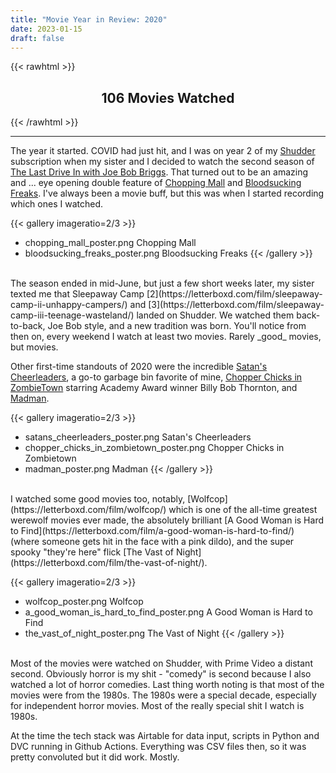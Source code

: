 ```yaml
---
title: "Movie Year in Review: 2020"
date: 2023-01-15
draft: false
---
```


{{< rawhtml >}}
<meta charset="utf-8">
<meta name="viewport" content="width=device-width, initial-scale=1">
<link rel="stylesheet" href="https://cdn.jsdelivr.net/npm/purecss@3.0.0/build/pure-min.css" integrity="sha384-X38yfunGUhNzHpBaEBsWLO+A0HDYOQi8ufWDkZ0k9e0eXz/tH3II7uKZ9msv++Ls" crossorigin="anonymous">
<!-- Import Vega & Vega-Lite (does not have to be from CDN) -->
<script src="https://cdn.jsdelivr.net/npm/vega@5.20.2"></script>
<script src="https://cdn.jsdelivr.net/npm/vega-lite@5.1.0"></script>
<script src="https://cdn.jsdelivr.net/npm/vega-embed@6.17.0"></script>
<h2 align="center">106 Movies Watched</h2>
<!-- Calendar chart -->
<div class="pure-g">
    <div class="pure-u-1">
        <div id="calendar-chart" style="width:100%"></div>
    </div>
</div>

<!-- Four pie charts -->
<div class="pure-g">
    <!-- First time -->
    <div class="pure-u-1-4">
        <div id="first-time" style="width:100%"></div>
    </div>
    <!-- Joe Bob -->
    <div class="pure-u-1-4">
        <div id="joe-bob" style="width:100%"></div>
    </div>
    <!-- wallpaper fu -->
    <div class="pure-u-1-4">
        <div id="wallpaper-fu" style="width:100%"></div>
    </div>
    <!-- Call Felissa -->
    <div class="pure-u-1-4">
        <div id="call-felissa" style="width:100%"></div>
    </div>
</div>
<!-- bar charts -->
<div class="pure-g">
    <!-- Movie watch decade -->
    <div class="pure-u-1-3">
        <div id="movie-watch-decade" style="width:100%"></div>
    </div>
    <!-- Services -->
    <div class="pure-u-1-3">
        <div id="movie-watch-service" style="width:100%"></div>
    </div>
    <!-- Genres -->
    <div class="pure-u-1-3">
        <div id="movie-watch-genre" style="width:100%"></div>
    </div>
</div>
<script type="text/javascript">
    vegaEmbed("#calendar-chart", {"$schema": "https://vega.github.io/schema/vega-lite/v4.17.0.json", "config": {"axis": {"domain": false, "tickOpacity": 0}, "view": {"continuousHeight": 300, "continuousWidth": 400, "strokeWidth": 0}}, "data": {"name": "data-11d53121aa3c5ba0ccfa2eb1c499046e"}, "datasets": {"data-11d53121aa3c5ba0ccfa2eb1c499046e": [{"date": "2020-04-24T00:00:00", "day_of_week": 5, "day_of_week_str": "Fri", "movies": "Chopping Mall, Bloodsucking Freaks", "num_watched": 2, "tooltip": "Fri Apr 24 - Chopping Mall, Bloodsucking Freaks", "watched": "2020-04-24T00:00:00", "week": "2020-04-20"}, {"date": "2020-05-01T00:00:00", "day_of_week": 5, "day_of_week_str": "Fri", "movies": "Heathers, Maniac", "num_watched": 2, "tooltip": "Fri May 1 - Heathers, Maniac", "watched": "2020-05-01T00:00:00", "week": "2020-04-27"}, {"date": "2020-05-04T00:00:00", "day_of_week": 1, "day_of_week_str": "Mon", "movies": "Star Wars: the Rise of Skywalker", "num_watched": 1, "tooltip": "Mon May 4 - Star Wars: the Rise of Skywalker", "watched": "2020-05-04T00:00:00", "week": "2020-05-04"}, {"date": "2020-05-08T00:00:00", "day_of_week": 5, "day_of_week_str": "Fri", "movies": "Brain Damage, Deep Red", "num_watched": 2, "tooltip": "Fri May 8 - Brain Damage, Deep Red", "watched": "2020-05-08T00:00:00", "week": "2020-05-04"}, {"date": "2020-05-12T00:00:00", "day_of_week": 2, "day_of_week_str": "Tue", "movies": "Suspiria (2018)", "num_watched": 1, "tooltip": "Tue May 12 - Suspiria (2018)", "watched": "2020-05-12T00:00:00", "week": "2020-05-11"}, {"date": "2020-05-15T00:00:00", "day_of_week": 5, "day_of_week_str": "Fri", "movies": "Troma\u2019s War, One Cut of the Dead", "num_watched": 2, "tooltip": "Fri May 15 - Troma\u2019s War, One Cut of the Dead", "watched": "2020-05-15T00:00:00", "week": "2020-05-11"}, {"date": "2020-05-17T00:00:00", "day_of_week": 0, "day_of_week_str": "Sun", "movies": "Destroy All Monsters", "num_watched": 1, "tooltip": "Sun May 17 - Destroy All Monsters", "watched": "2020-05-17T00:00:00", "week": "2020-05-18"}, {"date": "2020-05-19T00:00:00", "day_of_week": 2, "day_of_week_str": "Tue", "movies": "Shock", "num_watched": 1, "tooltip": "Tue May 19 - Shock", "watched": "2020-05-19T00:00:00", "week": "2020-05-18"}, {"date": "2020-05-22T00:00:00", "day_of_week": 5, "day_of_week_str": "Fri", "movies": "The Exorcist III, Deadbeat at Dawn", "num_watched": 2, "tooltip": "Fri May 22 - The Exorcist III, Deadbeat at Dawn", "watched": "2020-05-22T00:00:00", "week": "2020-05-18"}, {"date": "2020-05-26T00:00:00", "day_of_week": 2, "day_of_week_str": "Tue", "movies": "Gonjiam: Haunted Asylum", "num_watched": 1, "tooltip": "Tue May 26 - Gonjiam: Haunted Asylum", "watched": "2020-05-26T00:00:00", "week": "2020-05-25"}, {"date": "2020-05-29T00:00:00", "day_of_week": 5, "day_of_week_str": "Fri", "movies": "Dead Heat, Cannibal Holocaust", "num_watched": 2, "tooltip": "Fri May 29 - Dead Heat, Cannibal Holocaust", "watched": "2020-05-29T00:00:00", "week": "2020-05-25"}, {"date": "2020-05-30T00:00:00", "day_of_week": 6, "day_of_week_str": "Sat", "movies": "Shin Godzilla", "num_watched": 1, "tooltip": "Sat May 30 - Shin Godzilla", "watched": "2020-05-30T00:00:00", "week": "2020-05-25"}, {"date": "2020-06-02T00:00:00", "day_of_week": 2, "day_of_week_str": "Tue", "movies": "0.0 MHz", "num_watched": 1, "tooltip": "Tue Jun 2 - 0.0 MHz", "watched": "2020-06-02T00:00:00", "week": "2020-06-01"}, {"date": "2020-06-04T00:00:00", "day_of_week": 4, "day_of_week_str": "Thu", "movies": "Blood Machines", "num_watched": 1, "tooltip": "Thu Jun 4 - Blood Machines", "watched": "2020-06-04T00:00:00", "week": "2020-06-01"}, {"date": "2020-06-05T00:00:00", "day_of_week": 5, "day_of_week_str": "Fri", "movies": "Mayhem, Tetsuo: the Iron Man", "num_watched": 2, "tooltip": "Fri Jun 5 - Mayhem, Tetsuo: the Iron Man", "watched": "2020-06-05T00:00:00", "week": "2020-06-01"}, {"date": "2020-06-12T00:00:00", "day_of_week": 5, "day_of_week_str": "Fri", "movies": "Scare Package, Hogzilla", "num_watched": 2, "tooltip": "Fri Jun 12 - Scare Package, Hogzilla", "watched": "2020-06-12T00:00:00", "week": "2020-06-08"}, {"date": "2020-06-19T00:00:00", "day_of_week": 5, "day_of_week_str": "Fri", "movies": "Hellbound: Hellraiser 2, Hell comes to Frogtown", "num_watched": 2, "tooltip": "Fri Jun 19 - Hellbound: Hellraiser 2, Hell comes to Frogtown", "watched": "2020-06-19T00:00:00", "week": "2020-06-15"}, {"date": "2020-06-26T00:00:00", "day_of_week": 5, "day_of_week_str": "Fri", "movies": "Castle Freak", "num_watched": 1, "tooltip": "Fri Jun 26 - Castle Freak", "watched": "2020-06-26T00:00:00", "week": "2020-06-22"}, {"date": "2020-07-03T00:00:00", "day_of_week": 5, "day_of_week_str": "Fri", "movies": "Sleepaway Camp", "num_watched": 1, "tooltip": "Fri Jul 3 - Sleepaway Camp", "watched": "2020-07-03T00:00:00", "week": "2020-06-29"}, {"date": "2020-07-07T00:00:00", "day_of_week": 2, "day_of_week_str": "Tue", "movies": "Sleepaway Camp 3, Sleepaway Camp 2", "num_watched": 2, "tooltip": "Tue Jul 7 - Sleepaway Camp 3, Sleepaway Camp 2", "watched": "2020-07-07T00:00:00", "week": "2020-07-06"}, {"date": "2020-07-10T00:00:00", "day_of_week": 5, "day_of_week_str": "Fri", "movies": "Q: The Winged Serpent", "num_watched": 1, "tooltip": "Fri Jul 10 - Q: The Winged Serpent", "watched": "2020-07-10T00:00:00", "week": "2020-07-06"}, {"date": "2020-07-14T00:00:00", "day_of_week": 2, "day_of_week_str": "Tue", "movies": "Warning DO NOT PLAY", "num_watched": 1, "tooltip": "Tue Jul 14 - Warning DO NOT PLAY", "watched": "2020-07-14T00:00:00", "week": "2020-07-13"}, {"date": "2020-07-17T00:00:00", "day_of_week": 5, "day_of_week_str": "Fri", "movies": "Madman", "num_watched": 1, "tooltip": "Fri Jul 17 - Madman", "watched": "2020-07-17T00:00:00", "week": "2020-07-13"}, {"date": "2020-07-18T00:00:00", "day_of_week": 6, "day_of_week_str": "Sat", "movies": "The Beach House, Monstrum ", "num_watched": 2, "tooltip": "Sat Jul 18 - The Beach House, Monstrum ", "watched": "2020-07-18T00:00:00", "week": "2020-07-13"}, {"date": "2020-07-24T00:00:00", "day_of_week": 5, "day_of_week_str": "Fri", "movies": "Street Trash", "num_watched": 1, "tooltip": "Fri Jul 24 - Street Trash", "watched": "2020-07-24T00:00:00", "week": "2020-07-20"}, {"date": "2020-07-25T00:00:00", "day_of_week": 6, "day_of_week_str": "Sat", "movies": "Lake of Death", "num_watched": 1, "tooltip": "Sat Jul 25 - Lake of Death", "watched": "2020-07-25T00:00:00", "week": "2020-07-20"}, {"date": "2020-07-28T00:00:00", "day_of_week": 2, "day_of_week_str": "Tue", "movies": "Tenebrae", "num_watched": 1, "tooltip": "Tue Jul 28 - Tenebrae", "watched": "2020-07-28T00:00:00", "week": "2020-07-27"}, {"date": "2020-07-29T00:00:00", "day_of_week": 3, "day_of_week_str": "Wed", "movies": "Impetigore", "num_watched": 1, "tooltip": "Wed Jul 29 - Impetigore", "watched": "2020-07-29T00:00:00", "week": "2020-07-27"}, {"date": "2020-07-31T00:00:00", "day_of_week": 5, "day_of_week_str": "Fri", "movies": "Pieces", "num_watched": 1, "tooltip": "Fri Jul 31 - Pieces", "watched": "2020-07-31T00:00:00", "week": "2020-07-27"}, {"date": "2020-08-04T00:00:00", "day_of_week": 2, "day_of_week_str": "Tue", "movies": "Host", "num_watched": 1, "tooltip": "Tue Aug 4 - Host", "watched": "2020-08-04T00:00:00", "week": "2020-08-03"}, {"date": "2020-08-07T00:00:00", "day_of_week": 5, "day_of_week_str": "Fri", "movies": "Wolfcop", "num_watched": 1, "tooltip": "Fri Aug 7 - Wolfcop", "watched": "2020-08-07T00:00:00", "week": "2020-08-03"}, {"date": "2020-08-08T00:00:00", "day_of_week": 6, "day_of_week_str": "Sat", "movies": "Gags the clown, Squirm", "num_watched": 2, "tooltip": "Sat Aug 8 - Gags the clown, Squirm", "watched": "2020-08-08T00:00:00", "week": "2020-08-03"}, {"date": "2020-08-11T00:00:00", "day_of_week": 2, "day_of_week_str": "Tue", "movies": "La Llorona", "num_watched": 1, "tooltip": "Tue Aug 11 - La Llorona", "watched": "2020-08-11T00:00:00", "week": "2020-08-10"}, {"date": "2020-08-14T00:00:00", "day_of_week": 5, "day_of_week_str": "Fri", "movies": "Victor Crowley, Slumber Party Massacre 2", "num_watched": 2, "tooltip": "Fri Aug 14 - Victor Crowley, Slumber Party Massacre 2", "watched": "2020-08-14T00:00:00", "week": "2020-08-10"}, {"date": "2020-08-18T00:00:00", "day_of_week": 2, "day_of_week_str": "Tue", "movies": "Ring", "num_watched": 1, "tooltip": "Tue Aug 18 - Ring", "watched": "2020-08-18T00:00:00", "week": "2020-08-17"}, {"date": "2020-08-21T00:00:00", "day_of_week": 5, "day_of_week_str": "Fri", "movies": "Society", "num_watched": 1, "tooltip": "Fri Aug 21 - Society", "watched": "2020-08-21T00:00:00", "week": "2020-08-17"}, {"date": "2020-08-22T00:00:00", "day_of_week": 6, "day_of_week_str": "Sat", "movies": "Ring 2, Ring 0", "num_watched": 2, "tooltip": "Sat Aug 22 - Ring 2, Ring 0", "watched": "2020-08-22T00:00:00", "week": "2020-08-17"}, {"date": "2020-08-28T00:00:00", "day_of_week": 5, "day_of_week_str": "Fri", "movies": "Spirit Camp, Satan\u2019s Cheerleaders", "num_watched": 2, "tooltip": "Fri Aug 28 - Spirit Camp, Satan\u2019s Cheerleaders", "watched": "2020-08-28T00:00:00", "week": "2020-08-24"}, {"date": "2020-09-04T00:00:00", "day_of_week": 5, "day_of_week_str": "Fri", "movies": "Tourist Trap", "num_watched": 1, "tooltip": "Fri Sep 4 - Tourist Trap", "watched": "2020-09-04T00:00:00", "week": "2020-08-31"}, {"date": "2020-09-05T00:00:00", "day_of_week": 6, "day_of_week_str": "Sat", "movies": "Halloween", "num_watched": 1, "tooltip": "Sat Sep 5 - Halloween", "watched": "2020-09-05T00:00:00", "week": "2020-08-31"}, {"date": "2020-09-08T00:00:00", "day_of_week": 2, "day_of_week_str": "Tue", "movies": "Halloween 2", "num_watched": 1, "tooltip": "Tue Sep 8 - Halloween 2", "watched": "2020-09-08T00:00:00", "week": "2020-09-07"}, {"date": "2020-09-11T00:00:00", "day_of_week": 5, "day_of_week_str": "Fri", "movies": "Chopper Chicks in Zombietown, Bloody Bloody Bible Camp", "num_watched": 2, "tooltip": "Fri Sep 11 - Chopper Chicks in Zombietown, Bloody Bloody Bible Camp", "watched": "2020-09-11T00:00:00", "week": "2020-09-07"}, {"date": "2020-09-12T00:00:00", "day_of_week": 6, "day_of_week_str": "Sat", "movies": "Halloween 3: Season of the Witch, Random Acts of Violence", "num_watched": 2, "tooltip": "Sat Sep 12 - Halloween 3: Season of the Witch, Random Acts of Violence", "watched": "2020-09-12T00:00:00", "week": "2020-09-07"}, {"date": "2020-09-15T00:00:00", "day_of_week": 2, "day_of_week_str": "Tue", "movies": "Halloween 4: the Return of Michael Myers", "num_watched": 1, "tooltip": "Tue Sep 15 - Halloween 4: the Return of Michael Myers", "watched": "2020-09-15T00:00:00", "week": "2020-09-14"}, {"date": "2020-09-18T00:00:00", "day_of_week": 5, "day_of_week_str": "Fri", "movies": "Mausoleum, Deathgasm", "num_watched": 2, "tooltip": "Fri Sep 18 - Mausoleum, Deathgasm", "watched": "2020-09-18T00:00:00", "week": "2020-09-14"}, {"date": "2020-09-19T00:00:00", "day_of_week": 6, "day_of_week_str": "Sat", "movies": "Halloween 5: the Revenge of Michael Myers", "num_watched": 1, "tooltip": "Sat Sep 19 - Halloween 5: the Revenge of Michael Myers", "watched": "2020-09-19T00:00:00", "week": "2020-09-14"}, {"date": "2020-09-25T00:00:00", "day_of_week": 5, "day_of_week_str": "Fri", "movies": "Halloween H20", "num_watched": 1, "tooltip": "Fri Sep 25 - Halloween H20", "watched": "2020-09-25T00:00:00", "week": "2020-09-21"}, {"date": "2020-09-26T00:00:00", "day_of_week": 6, "day_of_week_str": "Sat", "movies": "The Slayer", "num_watched": 1, "tooltip": "Sat Sep 26 - The Slayer", "watched": "2020-09-26T00:00:00", "week": "2020-09-21"}, {"date": "2020-10-02T00:00:00", "day_of_week": 5, "day_of_week_str": "Fri", "movies": "Stagefright , From Beyond", "num_watched": 2, "tooltip": "Fri Oct 2 - Stagefright , From Beyond", "watched": "2020-10-02T00:00:00", "week": "2020-09-28"}, {"date": "2020-10-09T00:00:00", "day_of_week": 5, "day_of_week_str": "Fri", "movies": "Halloween Resurrection", "num_watched": 1, "tooltip": "Fri Oct 9 - Halloween Resurrection", "watched": "2020-10-09T00:00:00", "week": "2020-10-05"}, {"date": "2020-10-10T00:00:00", "day_of_week": 6, "day_of_week_str": "Sat", "movies": "The Prowler, The Howling: New Moon Rising", "num_watched": 2, "tooltip": "Sat Oct 10 - The Prowler, The Howling: New Moon Rising", "watched": "2020-10-10T00:00:00", "week": "2020-10-05"}, {"date": "2020-10-16T00:00:00", "day_of_week": 5, "day_of_week_str": "Fri", "movies": "Amsterdamned, Fade to Black", "num_watched": 2, "tooltip": "Fri Oct 16 - Amsterdamned, Fade to Black", "watched": "2020-10-16T00:00:00", "week": "2020-10-12"}, {"date": "2020-10-17T00:00:00", "day_of_week": 6, "day_of_week_str": "Sat", "movies": "Halloween (2007), Halloween 2 (2009)", "num_watched": 2, "tooltip": "Sat Oct 17 - Halloween (2007), Halloween 2 (2009)", "watched": "2020-10-17T00:00:00", "week": "2020-10-12"}, {"date": "2020-10-23T00:00:00", "day_of_week": 5, "day_of_week_str": "Fri", "movies": "Haunt, Hack-o-Lantern", "num_watched": 2, "tooltip": "Fri Oct 23 - Haunt, Hack-o-Lantern", "watched": "2020-10-23T00:00:00", "week": "2020-10-19"}, {"date": "2020-10-24T00:00:00", "day_of_week": 6, "day_of_week_str": "Sat", "movies": "Halloween (2018)", "num_watched": 1, "tooltip": "Sat Oct 24 - Halloween (2018)", "watched": "2020-10-24T00:00:00", "week": "2020-10-19"}, {"date": "2020-10-30T00:00:00", "day_of_week": 5, "day_of_week_str": "Fri", "movies": "Nobody Sleeps in the Woods Tonight, Tremors: Shrieker Island", "num_watched": 2, "tooltip": "Fri Oct 30 - Nobody Sleeps in the Woods Tonight, Tremors: Shrieker Island", "watched": "2020-10-30T00:00:00", "week": "2020-10-26"}, {"date": "2020-11-06T00:00:00", "day_of_week": 5, "day_of_week_str": "Fri", "movies": "Inception", "num_watched": 1, "tooltip": "Fri Nov 6 - Inception", "watched": "2020-11-06T00:00:00", "week": "2020-11-02"}, {"date": "2020-11-07T00:00:00", "day_of_week": 6, "day_of_week_str": "Sat", "movies": "The Stuff, The Final Terror", "num_watched": 2, "tooltip": "Sat Nov 7 - The Stuff, The Final Terror", "watched": "2020-11-07T00:00:00", "week": "2020-11-02"}, {"date": "2020-11-13T00:00:00", "day_of_week": 5, "day_of_week_str": "Fri", "movies": "Don\u2019t Go in the Woods, Friday the 13th (2009)", "num_watched": 2, "tooltip": "Fri Nov 13 - Don\u2019t Go in the Woods, Friday the 13th (2009)", "watched": "2020-11-13T00:00:00", "week": "2020-11-09"}, {"date": "2020-11-20T00:00:00", "day_of_week": 5, "day_of_week_str": "Fri", "movies": "Night of the Demon, The Texas Chainsaw Massacre", "num_watched": 2, "tooltip": "Fri Nov 20 - Night of the Demon, The Texas Chainsaw Massacre", "watched": "2020-11-20T00:00:00", "week": "2020-11-16"}, {"date": "2020-11-24T00:00:00", "day_of_week": 2, "day_of_week_str": "Tue", "movies": "Porno", "num_watched": 1, "tooltip": "Tue Nov 24 - Porno", "watched": "2020-11-24T00:00:00", "week": "2020-11-23"}, {"date": "2020-11-25T00:00:00", "day_of_week": 3, "day_of_week_str": "Wed", "movies": "Lingering", "num_watched": 1, "tooltip": "Wed Nov 25 - Lingering", "watched": "2020-11-25T00:00:00", "week": "2020-11-23"}, {"date": "2020-11-26T00:00:00", "day_of_week": 4, "day_of_week_str": "Thu", "movies": "Thankskilling", "num_watched": 1, "tooltip": "Thu Nov 26 - Thankskilling", "watched": "2020-11-26T00:00:00", "week": "2020-11-23"}, {"date": "2020-11-27T00:00:00", "day_of_week": 5, "day_of_week_str": "Fri", "movies": "Blood Rage", "num_watched": 1, "tooltip": "Fri Nov 27 - Blood Rage", "watched": "2020-11-27T00:00:00", "week": "2020-11-23"}, {"date": "2020-12-04T00:00:00", "day_of_week": 5, "day_of_week_str": "Fri", "movies": "Castle Freak (2020), Terror Train", "num_watched": 2, "tooltip": "Fri Dec 4 - Castle Freak (2020), Terror Train", "watched": "2020-12-04T00:00:00", "week": "2020-11-30"}, {"date": "2020-12-10T00:00:00", "day_of_week": 4, "day_of_week_str": "Thu", "movies": "Dredd", "num_watched": 1, "tooltip": "Thu Dec 10 - Dredd", "watched": "2020-12-10T00:00:00", "week": "2020-12-07"}, {"date": "2020-12-11T00:00:00", "day_of_week": 5, "day_of_week_str": "Fri", "movies": "Christmas Evil, Dial Code Santa Claus", "num_watched": 2, "tooltip": "Fri Dec 11 - Christmas Evil, Dial Code Santa Claus", "watched": "2020-12-11T00:00:00", "week": "2020-12-07"}, {"date": "2020-12-12T00:00:00", "day_of_week": 6, "day_of_week_str": "Sat", "movies": "The Vast of Night", "num_watched": 1, "tooltip": "Sat Dec 12 - The Vast of Night", "watched": "2020-12-12T00:00:00", "week": "2020-12-07"}, {"date": "2020-12-15T00:00:00", "day_of_week": 2, "day_of_week_str": "Tue", "movies": "A Good Woman is Hard to Find", "num_watched": 1, "tooltip": "Tue Dec 15 - A Good Woman is Hard to Find", "watched": "2020-12-15T00:00:00", "week": "2020-12-14"}, {"date": "2020-12-18T00:00:00", "day_of_week": 5, "day_of_week_str": "Fri", "movies": "Rare Exports, Torso", "num_watched": 2, "tooltip": "Fri Dec 18 - Rare Exports, Torso", "watched": "2020-12-18T00:00:00", "week": "2020-12-14"}, {"date": "2020-12-19T00:00:00", "day_of_week": 6, "day_of_week_str": "Sat", "movies": "His House", "num_watched": 1, "tooltip": "Sat Dec 19 - His House", "watched": "2020-12-19T00:00:00", "week": "2020-12-14"}, {"date": "2020-12-22T00:00:00", "day_of_week": 2, "day_of_week_str": "Tue", "movies": "A Christmas Horror Story", "num_watched": 1, "tooltip": "Tue Dec 22 - A Christmas Horror Story", "watched": "2020-12-22T00:00:00", "week": "2020-12-21"}, {"date": "2020-12-23T00:00:00", "day_of_week": 3, "day_of_week_str": "Wed", "movies": "Silent Night", "num_watched": 1, "tooltip": "Wed Dec 23 - Silent Night", "watched": "2020-12-23T00:00:00", "week": "2020-12-21"}, {"date": "2020-12-28T00:00:00", "day_of_week": 1, "day_of_week_str": "Mon", "movies": "Zombeavers", "num_watched": 1, "tooltip": "Mon Dec 28 - Zombeavers", "watched": "2020-12-28T00:00:00", "week": "2020-12-28"}, {"date": "2020-12-31T00:00:00", "day_of_week": 4, "day_of_week_str": "Thu", "movies": "New Year\u2019s Evil, Anything for Jackson", "num_watched": 2, "tooltip": "Thu Dec 31 - New Year\u2019s Evil, Anything for Jackson", "watched": "2020-12-31T00:00:00", "week": "2020-12-28"}, {"date": "2020-01-01T00:00:00", "day_of_week": 3, "day_of_week_str": "Wed", "movies": null, "num_watched": 0, "tooltip": "Wed Jan 1 - ", "watched": "", "week": "2019-12-30"}, {"date": "2020-01-02T00:00:00", "day_of_week": 4, "day_of_week_str": "Thu", "movies": null, "num_watched": 0, "tooltip": "Thu Jan 2 - ", "watched": "", "week": "2019-12-30"}, {"date": "2020-01-03T00:00:00", "day_of_week": 5, "day_of_week_str": "Fri", "movies": null, "num_watched": 0, "tooltip": "Fri Jan 3 - ", "watched": "", "week": "2019-12-30"}, {"date": "2020-01-04T00:00:00", "day_of_week": 6, "day_of_week_str": "Sat", "movies": null, "num_watched": 0, "tooltip": "Sat Jan 4 - ", "watched": "", "week": "2019-12-30"}, {"date": "2020-01-05T00:00:00", "day_of_week": 0, "day_of_week_str": "Sun", "movies": null, "num_watched": 0, "tooltip": "Sun Jan 5 - ", "watched": "", "week": "2020-01-06"}, {"date": "2020-01-06T00:00:00", "day_of_week": 1, "day_of_week_str": "Mon", "movies": null, "num_watched": 0, "tooltip": "Mon Jan 6 - ", "watched": "", "week": "2020-01-06"}, {"date": "2020-01-07T00:00:00", "day_of_week": 2, "day_of_week_str": "Tue", "movies": null, "num_watched": 0, "tooltip": "Tue Jan 7 - ", "watched": "", "week": "2020-01-06"}, {"date": "2020-01-08T00:00:00", "day_of_week": 3, "day_of_week_str": "Wed", "movies": null, "num_watched": 0, "tooltip": "Wed Jan 8 - ", "watched": "", "week": "2020-01-06"}, {"date": "2020-01-09T00:00:00", "day_of_week": 4, "day_of_week_str": "Thu", "movies": null, "num_watched": 0, "tooltip": "Thu Jan 9 - ", "watched": "", "week": "2020-01-06"}, {"date": "2020-01-10T00:00:00", "day_of_week": 5, "day_of_week_str": "Fri", "movies": null, "num_watched": 0, "tooltip": "Fri Jan 10 - ", "watched": "", "week": "2020-01-06"}, {"date": "2020-01-11T00:00:00", "day_of_week": 6, "day_of_week_str": "Sat", "movies": null, "num_watched": 0, "tooltip": "Sat Jan 11 - ", "watched": "", "week": "2020-01-06"}, {"date": "2020-01-12T00:00:00", "day_of_week": 0, "day_of_week_str": "Sun", "movies": null, "num_watched": 0, "tooltip": "Sun Jan 12 - ", "watched": "", "week": "2020-01-13"}, {"date": "2020-01-13T00:00:00", "day_of_week": 1, "day_of_week_str": "Mon", "movies": null, "num_watched": 0, "tooltip": "Mon Jan 13 - ", "watched": "", "week": "2020-01-13"}, {"date": "2020-01-14T00:00:00", "day_of_week": 2, "day_of_week_str": "Tue", "movies": null, "num_watched": 0, "tooltip": "Tue Jan 14 - ", "watched": "", "week": "2020-01-13"}, {"date": "2020-01-15T00:00:00", "day_of_week": 3, "day_of_week_str": "Wed", "movies": null, "num_watched": 0, "tooltip": "Wed Jan 15 - ", "watched": "", "week": "2020-01-13"}, {"date": "2020-01-16T00:00:00", "day_of_week": 4, "day_of_week_str": "Thu", "movies": null, "num_watched": 0, "tooltip": "Thu Jan 16 - ", "watched": "", "week": "2020-01-13"}, {"date": "2020-01-17T00:00:00", "day_of_week": 5, "day_of_week_str": "Fri", "movies": null, "num_watched": 0, "tooltip": "Fri Jan 17 - ", "watched": "", "week": "2020-01-13"}, {"date": "2020-01-18T00:00:00", "day_of_week": 6, "day_of_week_str": "Sat", "movies": null, "num_watched": 0, "tooltip": "Sat Jan 18 - ", "watched": "", "week": "2020-01-13"}, {"date": "2020-01-19T00:00:00", "day_of_week": 0, "day_of_week_str": "Sun", "movies": null, "num_watched": 0, "tooltip": "Sun Jan 19 - ", "watched": "", "week": "2020-01-20"}, {"date": "2020-01-20T00:00:00", "day_of_week": 1, "day_of_week_str": "Mon", "movies": null, "num_watched": 0, "tooltip": "Mon Jan 20 - ", "watched": "", "week": "2020-01-20"}, {"date": "2020-01-21T00:00:00", "day_of_week": 2, "day_of_week_str": "Tue", "movies": null, "num_watched": 0, "tooltip": "Tue Jan 21 - ", "watched": "", "week": "2020-01-20"}, {"date": "2020-01-22T00:00:00", "day_of_week": 3, "day_of_week_str": "Wed", "movies": null, "num_watched": 0, "tooltip": "Wed Jan 22 - ", "watched": "", "week": "2020-01-20"}, {"date": "2020-01-23T00:00:00", "day_of_week": 4, "day_of_week_str": "Thu", "movies": null, "num_watched": 0, "tooltip": "Thu Jan 23 - ", "watched": "", "week": "2020-01-20"}, {"date": "2020-01-24T00:00:00", "day_of_week": 5, "day_of_week_str": "Fri", "movies": null, "num_watched": 0, "tooltip": "Fri Jan 24 - ", "watched": "", "week": "2020-01-20"}, {"date": "2020-01-25T00:00:00", "day_of_week": 6, "day_of_week_str": "Sat", "movies": null, "num_watched": 0, "tooltip": "Sat Jan 25 - ", "watched": "", "week": "2020-01-20"}, {"date": "2020-01-26T00:00:00", "day_of_week": 0, "day_of_week_str": "Sun", "movies": null, "num_watched": 0, "tooltip": "Sun Jan 26 - ", "watched": "", "week": "2020-01-27"}, {"date": "2020-01-27T00:00:00", "day_of_week": 1, "day_of_week_str": "Mon", "movies": null, "num_watched": 0, "tooltip": "Mon Jan 27 - ", "watched": "", "week": "2020-01-27"}, {"date": "2020-01-28T00:00:00", "day_of_week": 2, "day_of_week_str": "Tue", "movies": null, "num_watched": 0, "tooltip": "Tue Jan 28 - ", "watched": "", "week": "2020-01-27"}, {"date": "2020-01-29T00:00:00", "day_of_week": 3, "day_of_week_str": "Wed", "movies": null, "num_watched": 0, "tooltip": "Wed Jan 29 - ", "watched": "", "week": "2020-01-27"}, {"date": "2020-01-30T00:00:00", "day_of_week": 4, "day_of_week_str": "Thu", "movies": null, "num_watched": 0, "tooltip": "Thu Jan 30 - ", "watched": "", "week": "2020-01-27"}, {"date": "2020-01-31T00:00:00", "day_of_week": 5, "day_of_week_str": "Fri", "movies": null, "num_watched": 0, "tooltip": "Fri Jan 31 - ", "watched": "", "week": "2020-01-27"}, {"date": "2020-02-01T00:00:00", "day_of_week": 6, "day_of_week_str": "Sat", "movies": null, "num_watched": 0, "tooltip": "Sat Feb 1 - ", "watched": "", "week": "2020-01-27"}, {"date": "2020-02-02T00:00:00", "day_of_week": 0, "day_of_week_str": "Sun", "movies": null, "num_watched": 0, "tooltip": "Sun Feb 2 - ", "watched": "", "week": "2020-02-03"}, {"date": "2020-02-03T00:00:00", "day_of_week": 1, "day_of_week_str": "Mon", "movies": null, "num_watched": 0, "tooltip": "Mon Feb 3 - ", "watched": "", "week": "2020-02-03"}, {"date": "2020-02-04T00:00:00", "day_of_week": 2, "day_of_week_str": "Tue", "movies": null, "num_watched": 0, "tooltip": "Tue Feb 4 - ", "watched": "", "week": "2020-02-03"}, {"date": "2020-02-05T00:00:00", "day_of_week": 3, "day_of_week_str": "Wed", "movies": null, "num_watched": 0, "tooltip": "Wed Feb 5 - ", "watched": "", "week": "2020-02-03"}, {"date": "2020-02-06T00:00:00", "day_of_week": 4, "day_of_week_str": "Thu", "movies": null, "num_watched": 0, "tooltip": "Thu Feb 6 - ", "watched": "", "week": "2020-02-03"}, {"date": "2020-02-07T00:00:00", "day_of_week": 5, "day_of_week_str": "Fri", "movies": null, "num_watched": 0, "tooltip": "Fri Feb 7 - ", "watched": "", "week": "2020-02-03"}, {"date": "2020-02-08T00:00:00", "day_of_week": 6, "day_of_week_str": "Sat", "movies": null, "num_watched": 0, "tooltip": "Sat Feb 8 - ", "watched": "", "week": "2020-02-03"}, {"date": "2020-02-09T00:00:00", "day_of_week": 0, "day_of_week_str": "Sun", "movies": null, "num_watched": 0, "tooltip": "Sun Feb 9 - ", "watched": "", "week": "2020-02-10"}, {"date": "2020-02-10T00:00:00", "day_of_week": 1, "day_of_week_str": "Mon", "movies": null, "num_watched": 0, "tooltip": "Mon Feb 10 - ", "watched": "", "week": "2020-02-10"}, {"date": "2020-02-11T00:00:00", "day_of_week": 2, "day_of_week_str": "Tue", "movies": null, "num_watched": 0, "tooltip": "Tue Feb 11 - ", "watched": "", "week": "2020-02-10"}, {"date": "2020-02-12T00:00:00", "day_of_week": 3, "day_of_week_str": "Wed", "movies": null, "num_watched": 0, "tooltip": "Wed Feb 12 - ", "watched": "", "week": "2020-02-10"}, {"date": "2020-02-13T00:00:00", "day_of_week": 4, "day_of_week_str": "Thu", "movies": null, "num_watched": 0, "tooltip": "Thu Feb 13 - ", "watched": "", "week": "2020-02-10"}, {"date": "2020-02-14T00:00:00", "day_of_week": 5, "day_of_week_str": "Fri", "movies": null, "num_watched": 0, "tooltip": "Fri Feb 14 - ", "watched": "", "week": "2020-02-10"}, {"date": "2020-02-15T00:00:00", "day_of_week": 6, "day_of_week_str": "Sat", "movies": null, "num_watched": 0, "tooltip": "Sat Feb 15 - ", "watched": "", "week": "2020-02-10"}, {"date": "2020-02-16T00:00:00", "day_of_week": 0, "day_of_week_str": "Sun", "movies": null, "num_watched": 0, "tooltip": "Sun Feb 16 - ", "watched": "", "week": "2020-02-17"}, {"date": "2020-02-17T00:00:00", "day_of_week": 1, "day_of_week_str": "Mon", "movies": null, "num_watched": 0, "tooltip": "Mon Feb 17 - ", "watched": "", "week": "2020-02-17"}, {"date": "2020-02-18T00:00:00", "day_of_week": 2, "day_of_week_str": "Tue", "movies": null, "num_watched": 0, "tooltip": "Tue Feb 18 - ", "watched": "", "week": "2020-02-17"}, {"date": "2020-02-19T00:00:00", "day_of_week": 3, "day_of_week_str": "Wed", "movies": null, "num_watched": 0, "tooltip": "Wed Feb 19 - ", "watched": "", "week": "2020-02-17"}, {"date": "2020-02-20T00:00:00", "day_of_week": 4, "day_of_week_str": "Thu", "movies": null, "num_watched": 0, "tooltip": "Thu Feb 20 - ", "watched": "", "week": "2020-02-17"}, {"date": "2020-02-21T00:00:00", "day_of_week": 5, "day_of_week_str": "Fri", "movies": null, "num_watched": 0, "tooltip": "Fri Feb 21 - ", "watched": "", "week": "2020-02-17"}, {"date": "2020-02-22T00:00:00", "day_of_week": 6, "day_of_week_str": "Sat", "movies": null, "num_watched": 0, "tooltip": "Sat Feb 22 - ", "watched": "", "week": "2020-02-17"}, {"date": "2020-02-23T00:00:00", "day_of_week": 0, "day_of_week_str": "Sun", "movies": null, "num_watched": 0, "tooltip": "Sun Feb 23 - ", "watched": "", "week": "2020-02-24"}, {"date": "2020-02-24T00:00:00", "day_of_week": 1, "day_of_week_str": "Mon", "movies": null, "num_watched": 0, "tooltip": "Mon Feb 24 - ", "watched": "", "week": "2020-02-24"}, {"date": "2020-02-25T00:00:00", "day_of_week": 2, "day_of_week_str": "Tue", "movies": null, "num_watched": 0, "tooltip": "Tue Feb 25 - ", "watched": "", "week": "2020-02-24"}, {"date": "2020-02-26T00:00:00", "day_of_week": 3, "day_of_week_str": "Wed", "movies": null, "num_watched": 0, "tooltip": "Wed Feb 26 - ", "watched": "", "week": "2020-02-24"}, {"date": "2020-02-27T00:00:00", "day_of_week": 4, "day_of_week_str": "Thu", "movies": null, "num_watched": 0, "tooltip": "Thu Feb 27 - ", "watched": "", "week": "2020-02-24"}, {"date": "2020-02-28T00:00:00", "day_of_week": 5, "day_of_week_str": "Fri", "movies": null, "num_watched": 0, "tooltip": "Fri Feb 28 - ", "watched": "", "week": "2020-02-24"}, {"date": "2020-02-29T00:00:00", "day_of_week": 6, "day_of_week_str": "Sat", "movies": null, "num_watched": 0, "tooltip": "Sat Feb 29 - ", "watched": "", "week": "2020-02-24"}, {"date": "2020-03-01T00:00:00", "day_of_week": 0, "day_of_week_str": "Sun", "movies": null, "num_watched": 0, "tooltip": "Sun Mar 1 - ", "watched": "", "week": "2020-03-02"}, {"date": "2020-03-02T00:00:00", "day_of_week": 1, "day_of_week_str": "Mon", "movies": null, "num_watched": 0, "tooltip": "Mon Mar 2 - ", "watched": "", "week": "2020-03-02"}, {"date": "2020-03-03T00:00:00", "day_of_week": 2, "day_of_week_str": "Tue", "movies": null, "num_watched": 0, "tooltip": "Tue Mar 3 - ", "watched": "", "week": "2020-03-02"}, {"date": "2020-03-04T00:00:00", "day_of_week": 3, "day_of_week_str": "Wed", "movies": null, "num_watched": 0, "tooltip": "Wed Mar 4 - ", "watched": "", "week": "2020-03-02"}, {"date": "2020-03-05T00:00:00", "day_of_week": 4, "day_of_week_str": "Thu", "movies": null, "num_watched": 0, "tooltip": "Thu Mar 5 - ", "watched": "", "week": "2020-03-02"}, {"date": "2020-03-06T00:00:00", "day_of_week": 5, "day_of_week_str": "Fri", "movies": null, "num_watched": 0, "tooltip": "Fri Mar 6 - ", "watched": "", "week": "2020-03-02"}, {"date": "2020-03-07T00:00:00", "day_of_week": 6, "day_of_week_str": "Sat", "movies": null, "num_watched": 0, "tooltip": "Sat Mar 7 - ", "watched": "", "week": "2020-03-02"}, {"date": "2020-03-08T00:00:00", "day_of_week": 0, "day_of_week_str": "Sun", "movies": null, "num_watched": 0, "tooltip": "Sun Mar 8 - ", "watched": "", "week": "2020-03-09"}, {"date": "2020-03-09T00:00:00", "day_of_week": 1, "day_of_week_str": "Mon", "movies": null, "num_watched": 0, "tooltip": "Mon Mar 9 - ", "watched": "", "week": "2020-03-09"}, {"date": "2020-03-10T00:00:00", "day_of_week": 2, "day_of_week_str": "Tue", "movies": null, "num_watched": 0, "tooltip": "Tue Mar 10 - ", "watched": "", "week": "2020-03-09"}, {"date": "2020-03-11T00:00:00", "day_of_week": 3, "day_of_week_str": "Wed", "movies": null, "num_watched": 0, "tooltip": "Wed Mar 11 - ", "watched": "", "week": "2020-03-09"}, {"date": "2020-03-12T00:00:00", "day_of_week": 4, "day_of_week_str": "Thu", "movies": null, "num_watched": 0, "tooltip": "Thu Mar 12 - ", "watched": "", "week": "2020-03-09"}, {"date": "2020-03-13T00:00:00", "day_of_week": 5, "day_of_week_str": "Fri", "movies": null, "num_watched": 0, "tooltip": "Fri Mar 13 - ", "watched": "", "week": "2020-03-09"}, {"date": "2020-03-14T00:00:00", "day_of_week": 6, "day_of_week_str": "Sat", "movies": null, "num_watched": 0, "tooltip": "Sat Mar 14 - ", "watched": "", "week": "2020-03-09"}, {"date": "2020-03-15T00:00:00", "day_of_week": 0, "day_of_week_str": "Sun", "movies": null, "num_watched": 0, "tooltip": "Sun Mar 15 - ", "watched": "", "week": "2020-03-16"}, {"date": "2020-03-16T00:00:00", "day_of_week": 1, "day_of_week_str": "Mon", "movies": null, "num_watched": 0, "tooltip": "Mon Mar 16 - ", "watched": "", "week": "2020-03-16"}, {"date": "2020-03-17T00:00:00", "day_of_week": 2, "day_of_week_str": "Tue", "movies": null, "num_watched": 0, "tooltip": "Tue Mar 17 - ", "watched": "", "week": "2020-03-16"}, {"date": "2020-03-18T00:00:00", "day_of_week": 3, "day_of_week_str": "Wed", "movies": null, "num_watched": 0, "tooltip": "Wed Mar 18 - ", "watched": "", "week": "2020-03-16"}, {"date": "2020-03-19T00:00:00", "day_of_week": 4, "day_of_week_str": "Thu", "movies": null, "num_watched": 0, "tooltip": "Thu Mar 19 - ", "watched": "", "week": "2020-03-16"}, {"date": "2020-03-20T00:00:00", "day_of_week": 5, "day_of_week_str": "Fri", "movies": null, "num_watched": 0, "tooltip": "Fri Mar 20 - ", "watched": "", "week": "2020-03-16"}, {"date": "2020-03-21T00:00:00", "day_of_week": 6, "day_of_week_str": "Sat", "movies": null, "num_watched": 0, "tooltip": "Sat Mar 21 - ", "watched": "", "week": "2020-03-16"}, {"date": "2020-03-22T00:00:00", "day_of_week": 0, "day_of_week_str": "Sun", "movies": null, "num_watched": 0, "tooltip": "Sun Mar 22 - ", "watched": "", "week": "2020-03-23"}, {"date": "2020-03-23T00:00:00", "day_of_week": 1, "day_of_week_str": "Mon", "movies": null, "num_watched": 0, "tooltip": "Mon Mar 23 - ", "watched": "", "week": "2020-03-23"}, {"date": "2020-03-24T00:00:00", "day_of_week": 2, "day_of_week_str": "Tue", "movies": null, "num_watched": 0, "tooltip": "Tue Mar 24 - ", "watched": "", "week": "2020-03-23"}, {"date": "2020-03-25T00:00:00", "day_of_week": 3, "day_of_week_str": "Wed", "movies": null, "num_watched": 0, "tooltip": "Wed Mar 25 - ", "watched": "", "week": "2020-03-23"}, {"date": "2020-03-26T00:00:00", "day_of_week": 4, "day_of_week_str": "Thu", "movies": null, "num_watched": 0, "tooltip": "Thu Mar 26 - ", "watched": "", "week": "2020-03-23"}, {"date": "2020-03-27T00:00:00", "day_of_week": 5, "day_of_week_str": "Fri", "movies": null, "num_watched": 0, "tooltip": "Fri Mar 27 - ", "watched": "", "week": "2020-03-23"}, {"date": "2020-03-28T00:00:00", "day_of_week": 6, "day_of_week_str": "Sat", "movies": null, "num_watched": 0, "tooltip": "Sat Mar 28 - ", "watched": "", "week": "2020-03-23"}, {"date": "2020-03-29T00:00:00", "day_of_week": 0, "day_of_week_str": "Sun", "movies": null, "num_watched": 0, "tooltip": "Sun Mar 29 - ", "watched": "", "week": "2020-03-30"}, {"date": "2020-03-30T00:00:00", "day_of_week": 1, "day_of_week_str": "Mon", "movies": null, "num_watched": 0, "tooltip": "Mon Mar 30 - ", "watched": "", "week": "2020-03-30"}, {"date": "2020-03-31T00:00:00", "day_of_week": 2, "day_of_week_str": "Tue", "movies": null, "num_watched": 0, "tooltip": "Tue Mar 31 - ", "watched": "", "week": "2020-03-30"}, {"date": "2020-04-01T00:00:00", "day_of_week": 3, "day_of_week_str": "Wed", "movies": null, "num_watched": 0, "tooltip": "Wed Apr 1 - ", "watched": "", "week": "2020-03-30"}, {"date": "2020-04-02T00:00:00", "day_of_week": 4, "day_of_week_str": "Thu", "movies": null, "num_watched": 0, "tooltip": "Thu Apr 2 - ", "watched": "", "week": "2020-03-30"}, {"date": "2020-04-03T00:00:00", "day_of_week": 5, "day_of_week_str": "Fri", "movies": null, "num_watched": 0, "tooltip": "Fri Apr 3 - ", "watched": "", "week": "2020-03-30"}, {"date": "2020-04-04T00:00:00", "day_of_week": 6, "day_of_week_str": "Sat", "movies": null, "num_watched": 0, "tooltip": "Sat Apr 4 - ", "watched": "", "week": "2020-03-30"}, {"date": "2020-04-05T00:00:00", "day_of_week": 0, "day_of_week_str": "Sun", "movies": null, "num_watched": 0, "tooltip": "Sun Apr 5 - ", "watched": "", "week": "2020-04-06"}, {"date": "2020-04-06T00:00:00", "day_of_week": 1, "day_of_week_str": "Mon", "movies": null, "num_watched": 0, "tooltip": "Mon Apr 6 - ", "watched": "", "week": "2020-04-06"}, {"date": "2020-04-07T00:00:00", "day_of_week": 2, "day_of_week_str": "Tue", "movies": null, "num_watched": 0, "tooltip": "Tue Apr 7 - ", "watched": "", "week": "2020-04-06"}, {"date": "2020-04-08T00:00:00", "day_of_week": 3, "day_of_week_str": "Wed", "movies": null, "num_watched": 0, "tooltip": "Wed Apr 8 - ", "watched": "", "week": "2020-04-06"}, {"date": "2020-04-09T00:00:00", "day_of_week": 4, "day_of_week_str": "Thu", "movies": null, "num_watched": 0, "tooltip": "Thu Apr 9 - ", "watched": "", "week": "2020-04-06"}, {"date": "2020-04-10T00:00:00", "day_of_week": 5, "day_of_week_str": "Fri", "movies": null, "num_watched": 0, "tooltip": "Fri Apr 10 - ", "watched": "", "week": "2020-04-06"}, {"date": "2020-04-11T00:00:00", "day_of_week": 6, "day_of_week_str": "Sat", "movies": null, "num_watched": 0, "tooltip": "Sat Apr 11 - ", "watched": "", "week": "2020-04-06"}, {"date": "2020-04-12T00:00:00", "day_of_week": 0, "day_of_week_str": "Sun", "movies": null, "num_watched": 0, "tooltip": "Sun Apr 12 - ", "watched": "", "week": "2020-04-13"}, {"date": "2020-04-13T00:00:00", "day_of_week": 1, "day_of_week_str": "Mon", "movies": null, "num_watched": 0, "tooltip": "Mon Apr 13 - ", "watched": "", "week": "2020-04-13"}, {"date": "2020-04-14T00:00:00", "day_of_week": 2, "day_of_week_str": "Tue", "movies": null, "num_watched": 0, "tooltip": "Tue Apr 14 - ", "watched": "", "week": "2020-04-13"}, {"date": "2020-04-15T00:00:00", "day_of_week": 3, "day_of_week_str": "Wed", "movies": null, "num_watched": 0, "tooltip": "Wed Apr 15 - ", "watched": "", "week": "2020-04-13"}, {"date": "2020-04-16T00:00:00", "day_of_week": 4, "day_of_week_str": "Thu", "movies": null, "num_watched": 0, "tooltip": "Thu Apr 16 - ", "watched": "", "week": "2020-04-13"}, {"date": "2020-04-17T00:00:00", "day_of_week": 5, "day_of_week_str": "Fri", "movies": null, "num_watched": 0, "tooltip": "Fri Apr 17 - ", "watched": "", "week": "2020-04-13"}, {"date": "2020-04-18T00:00:00", "day_of_week": 6, "day_of_week_str": "Sat", "movies": null, "num_watched": 0, "tooltip": "Sat Apr 18 - ", "watched": "", "week": "2020-04-13"}, {"date": "2020-04-19T00:00:00", "day_of_week": 0, "day_of_week_str": "Sun", "movies": null, "num_watched": 0, "tooltip": "Sun Apr 19 - ", "watched": "", "week": "2020-04-20"}, {"date": "2020-04-20T00:00:00", "day_of_week": 1, "day_of_week_str": "Mon", "movies": null, "num_watched": 0, "tooltip": "Mon Apr 20 - ", "watched": "", "week": "2020-04-20"}, {"date": "2020-04-21T00:00:00", "day_of_week": 2, "day_of_week_str": "Tue", "movies": null, "num_watched": 0, "tooltip": "Tue Apr 21 - ", "watched": "", "week": "2020-04-20"}, {"date": "2020-04-22T00:00:00", "day_of_week": 3, "day_of_week_str": "Wed", "movies": null, "num_watched": 0, "tooltip": "Wed Apr 22 - ", "watched": "", "week": "2020-04-20"}, {"date": "2020-04-23T00:00:00", "day_of_week": 4, "day_of_week_str": "Thu", "movies": null, "num_watched": 0, "tooltip": "Thu Apr 23 - ", "watched": "", "week": "2020-04-20"}, {"date": "2020-04-25T00:00:00", "day_of_week": 6, "day_of_week_str": "Sat", "movies": null, "num_watched": 0, "tooltip": "Sat Apr 25 - ", "watched": "", "week": "2020-04-20"}, {"date": "2020-04-26T00:00:00", "day_of_week": 0, "day_of_week_str": "Sun", "movies": null, "num_watched": 0, "tooltip": "Sun Apr 26 - ", "watched": "", "week": "2020-04-27"}, {"date": "2020-04-27T00:00:00", "day_of_week": 1, "day_of_week_str": "Mon", "movies": null, "num_watched": 0, "tooltip": "Mon Apr 27 - ", "watched": "", "week": "2020-04-27"}, {"date": "2020-04-28T00:00:00", "day_of_week": 2, "day_of_week_str": "Tue", "movies": null, "num_watched": 0, "tooltip": "Tue Apr 28 - ", "watched": "", "week": "2020-04-27"}, {"date": "2020-04-29T00:00:00", "day_of_week": 3, "day_of_week_str": "Wed", "movies": null, "num_watched": 0, "tooltip": "Wed Apr 29 - ", "watched": "", "week": "2020-04-27"}, {"date": "2020-04-30T00:00:00", "day_of_week": 4, "day_of_week_str": "Thu", "movies": null, "num_watched": 0, "tooltip": "Thu Apr 30 - ", "watched": "", "week": "2020-04-27"}, {"date": "2020-05-02T00:00:00", "day_of_week": 6, "day_of_week_str": "Sat", "movies": null, "num_watched": 0, "tooltip": "Sat May 2 - ", "watched": "", "week": "2020-04-27"}, {"date": "2020-05-03T00:00:00", "day_of_week": 0, "day_of_week_str": "Sun", "movies": null, "num_watched": 0, "tooltip": "Sun May 3 - ", "watched": "", "week": "2020-05-04"}, {"date": "2020-05-05T00:00:00", "day_of_week": 2, "day_of_week_str": "Tue", "movies": null, "num_watched": 0, "tooltip": "Tue May 5 - ", "watched": "", "week": "2020-05-04"}, {"date": "2020-05-06T00:00:00", "day_of_week": 3, "day_of_week_str": "Wed", "movies": null, "num_watched": 0, "tooltip": "Wed May 6 - ", "watched": "", "week": "2020-05-04"}, {"date": "2020-05-07T00:00:00", "day_of_week": 4, "day_of_week_str": "Thu", "movies": null, "num_watched": 0, "tooltip": "Thu May 7 - ", "watched": "", "week": "2020-05-04"}, {"date": "2020-05-09T00:00:00", "day_of_week": 6, "day_of_week_str": "Sat", "movies": null, "num_watched": 0, "tooltip": "Sat May 9 - ", "watched": "", "week": "2020-05-04"}, {"date": "2020-05-10T00:00:00", "day_of_week": 0, "day_of_week_str": "Sun", "movies": null, "num_watched": 0, "tooltip": "Sun May 10 - ", "watched": "", "week": "2020-05-11"}, {"date": "2020-05-11T00:00:00", "day_of_week": 1, "day_of_week_str": "Mon", "movies": null, "num_watched": 0, "tooltip": "Mon May 11 - ", "watched": "", "week": "2020-05-11"}, {"date": "2020-05-13T00:00:00", "day_of_week": 3, "day_of_week_str": "Wed", "movies": null, "num_watched": 0, "tooltip": "Wed May 13 - ", "watched": "", "week": "2020-05-11"}, {"date": "2020-05-14T00:00:00", "day_of_week": 4, "day_of_week_str": "Thu", "movies": null, "num_watched": 0, "tooltip": "Thu May 14 - ", "watched": "", "week": "2020-05-11"}, {"date": "2020-05-16T00:00:00", "day_of_week": 6, "day_of_week_str": "Sat", "movies": null, "num_watched": 0, "tooltip": "Sat May 16 - ", "watched": "", "week": "2020-05-11"}, {"date": "2020-05-18T00:00:00", "day_of_week": 1, "day_of_week_str": "Mon", "movies": null, "num_watched": 0, "tooltip": "Mon May 18 - ", "watched": "", "week": "2020-05-18"}, {"date": "2020-05-20T00:00:00", "day_of_week": 3, "day_of_week_str": "Wed", "movies": null, "num_watched": 0, "tooltip": "Wed May 20 - ", "watched": "", "week": "2020-05-18"}, {"date": "2020-05-21T00:00:00", "day_of_week": 4, "day_of_week_str": "Thu", "movies": null, "num_watched": 0, "tooltip": "Thu May 21 - ", "watched": "", "week": "2020-05-18"}, {"date": "2020-05-23T00:00:00", "day_of_week": 6, "day_of_week_str": "Sat", "movies": null, "num_watched": 0, "tooltip": "Sat May 23 - ", "watched": "", "week": "2020-05-18"}, {"date": "2020-05-24T00:00:00", "day_of_week": 0, "day_of_week_str": "Sun", "movies": null, "num_watched": 0, "tooltip": "Sun May 24 - ", "watched": "", "week": "2020-05-25"}, {"date": "2020-05-25T00:00:00", "day_of_week": 1, "day_of_week_str": "Mon", "movies": null, "num_watched": 0, "tooltip": "Mon May 25 - ", "watched": "", "week": "2020-05-25"}, {"date": "2020-05-27T00:00:00", "day_of_week": 3, "day_of_week_str": "Wed", "movies": null, "num_watched": 0, "tooltip": "Wed May 27 - ", "watched": "", "week": "2020-05-25"}, {"date": "2020-05-28T00:00:00", "day_of_week": 4, "day_of_week_str": "Thu", "movies": null, "num_watched": 0, "tooltip": "Thu May 28 - ", "watched": "", "week": "2020-05-25"}, {"date": "2020-05-31T00:00:00", "day_of_week": 0, "day_of_week_str": "Sun", "movies": null, "num_watched": 0, "tooltip": "Sun May 31 - ", "watched": "", "week": "2020-06-01"}, {"date": "2020-06-01T00:00:00", "day_of_week": 1, "day_of_week_str": "Mon", "movies": null, "num_watched": 0, "tooltip": "Mon Jun 1 - ", "watched": "", "week": "2020-06-01"}, {"date": "2020-06-03T00:00:00", "day_of_week": 3, "day_of_week_str": "Wed", "movies": null, "num_watched": 0, "tooltip": "Wed Jun 3 - ", "watched": "", "week": "2020-06-01"}, {"date": "2020-06-06T00:00:00", "day_of_week": 6, "day_of_week_str": "Sat", "movies": null, "num_watched": 0, "tooltip": "Sat Jun 6 - ", "watched": "", "week": "2020-06-01"}, {"date": "2020-06-07T00:00:00", "day_of_week": 0, "day_of_week_str": "Sun", "movies": null, "num_watched": 0, "tooltip": "Sun Jun 7 - ", "watched": "", "week": "2020-06-08"}, {"date": "2020-06-08T00:00:00", "day_of_week": 1, "day_of_week_str": "Mon", "movies": null, "num_watched": 0, "tooltip": "Mon Jun 8 - ", "watched": "", "week": "2020-06-08"}, {"date": "2020-06-09T00:00:00", "day_of_week": 2, "day_of_week_str": "Tue", "movies": null, "num_watched": 0, "tooltip": "Tue Jun 9 - ", "watched": "", "week": "2020-06-08"}, {"date": "2020-06-10T00:00:00", "day_of_week": 3, "day_of_week_str": "Wed", "movies": null, "num_watched": 0, "tooltip": "Wed Jun 10 - ", "watched": "", "week": "2020-06-08"}, {"date": "2020-06-11T00:00:00", "day_of_week": 4, "day_of_week_str": "Thu", "movies": null, "num_watched": 0, "tooltip": "Thu Jun 11 - ", "watched": "", "week": "2020-06-08"}, {"date": "2020-06-13T00:00:00", "day_of_week": 6, "day_of_week_str": "Sat", "movies": null, "num_watched": 0, "tooltip": "Sat Jun 13 - ", "watched": "", "week": "2020-06-08"}, {"date": "2020-06-14T00:00:00", "day_of_week": 0, "day_of_week_str": "Sun", "movies": null, "num_watched": 0, "tooltip": "Sun Jun 14 - ", "watched": "", "week": "2020-06-15"}, {"date": "2020-06-15T00:00:00", "day_of_week": 1, "day_of_week_str": "Mon", "movies": null, "num_watched": 0, "tooltip": "Mon Jun 15 - ", "watched": "", "week": "2020-06-15"}, {"date": "2020-06-16T00:00:00", "day_of_week": 2, "day_of_week_str": "Tue", "movies": null, "num_watched": 0, "tooltip": "Tue Jun 16 - ", "watched": "", "week": "2020-06-15"}, {"date": "2020-06-17T00:00:00", "day_of_week": 3, "day_of_week_str": "Wed", "movies": null, "num_watched": 0, "tooltip": "Wed Jun 17 - ", "watched": "", "week": "2020-06-15"}, {"date": "2020-06-18T00:00:00", "day_of_week": 4, "day_of_week_str": "Thu", "movies": null, "num_watched": 0, "tooltip": "Thu Jun 18 - ", "watched": "", "week": "2020-06-15"}, {"date": "2020-06-20T00:00:00", "day_of_week": 6, "day_of_week_str": "Sat", "movies": null, "num_watched": 0, "tooltip": "Sat Jun 20 - ", "watched": "", "week": "2020-06-15"}, {"date": "2020-06-21T00:00:00", "day_of_week": 0, "day_of_week_str": "Sun", "movies": null, "num_watched": 0, "tooltip": "Sun Jun 21 - ", "watched": "", "week": "2020-06-22"}, {"date": "2020-06-22T00:00:00", "day_of_week": 1, "day_of_week_str": "Mon", "movies": null, "num_watched": 0, "tooltip": "Mon Jun 22 - ", "watched": "", "week": "2020-06-22"}, {"date": "2020-06-23T00:00:00", "day_of_week": 2, "day_of_week_str": "Tue", "movies": null, "num_watched": 0, "tooltip": "Tue Jun 23 - ", "watched": "", "week": "2020-06-22"}, {"date": "2020-06-24T00:00:00", "day_of_week": 3, "day_of_week_str": "Wed", "movies": null, "num_watched": 0, "tooltip": "Wed Jun 24 - ", "watched": "", "week": "2020-06-22"}, {"date": "2020-06-25T00:00:00", "day_of_week": 4, "day_of_week_str": "Thu", "movies": null, "num_watched": 0, "tooltip": "Thu Jun 25 - ", "watched": "", "week": "2020-06-22"}, {"date": "2020-06-27T00:00:00", "day_of_week": 6, "day_of_week_str": "Sat", "movies": null, "num_watched": 0, "tooltip": "Sat Jun 27 - ", "watched": "", "week": "2020-06-22"}, {"date": "2020-06-28T00:00:00", "day_of_week": 0, "day_of_week_str": "Sun", "movies": null, "num_watched": 0, "tooltip": "Sun Jun 28 - ", "watched": "", "week": "2020-06-29"}, {"date": "2020-06-29T00:00:00", "day_of_week": 1, "day_of_week_str": "Mon", "movies": null, "num_watched": 0, "tooltip": "Mon Jun 29 - ", "watched": "", "week": "2020-06-29"}, {"date": "2020-06-30T00:00:00", "day_of_week": 2, "day_of_week_str": "Tue", "movies": null, "num_watched": 0, "tooltip": "Tue Jun 30 - ", "watched": "", "week": "2020-06-29"}, {"date": "2020-07-01T00:00:00", "day_of_week": 3, "day_of_week_str": "Wed", "movies": null, "num_watched": 0, "tooltip": "Wed Jul 1 - ", "watched": "", "week": "2020-06-29"}, {"date": "2020-07-02T00:00:00", "day_of_week": 4, "day_of_week_str": "Thu", "movies": null, "num_watched": 0, "tooltip": "Thu Jul 2 - ", "watched": "", "week": "2020-06-29"}, {"date": "2020-07-04T00:00:00", "day_of_week": 6, "day_of_week_str": "Sat", "movies": null, "num_watched": 0, "tooltip": "Sat Jul 4 - ", "watched": "", "week": "2020-06-29"}, {"date": "2020-07-05T00:00:00", "day_of_week": 0, "day_of_week_str": "Sun", "movies": null, "num_watched": 0, "tooltip": "Sun Jul 5 - ", "watched": "", "week": "2020-07-06"}, {"date": "2020-07-06T00:00:00", "day_of_week": 1, "day_of_week_str": "Mon", "movies": null, "num_watched": 0, "tooltip": "Mon Jul 6 - ", "watched": "", "week": "2020-07-06"}, {"date": "2020-07-08T00:00:00", "day_of_week": 3, "day_of_week_str": "Wed", "movies": null, "num_watched": 0, "tooltip": "Wed Jul 8 - ", "watched": "", "week": "2020-07-06"}, {"date": "2020-07-09T00:00:00", "day_of_week": 4, "day_of_week_str": "Thu", "movies": null, "num_watched": 0, "tooltip": "Thu Jul 9 - ", "watched": "", "week": "2020-07-06"}, {"date": "2020-07-11T00:00:00", "day_of_week": 6, "day_of_week_str": "Sat", "movies": null, "num_watched": 0, "tooltip": "Sat Jul 11 - ", "watched": "", "week": "2020-07-06"}, {"date": "2020-07-12T00:00:00", "day_of_week": 0, "day_of_week_str": "Sun", "movies": null, "num_watched": 0, "tooltip": "Sun Jul 12 - ", "watched": "", "week": "2020-07-13"}, {"date": "2020-07-13T00:00:00", "day_of_week": 1, "day_of_week_str": "Mon", "movies": null, "num_watched": 0, "tooltip": "Mon Jul 13 - ", "watched": "", "week": "2020-07-13"}, {"date": "2020-07-15T00:00:00", "day_of_week": 3, "day_of_week_str": "Wed", "movies": null, "num_watched": 0, "tooltip": "Wed Jul 15 - ", "watched": "", "week": "2020-07-13"}, {"date": "2020-07-16T00:00:00", "day_of_week": 4, "day_of_week_str": "Thu", "movies": null, "num_watched": 0, "tooltip": "Thu Jul 16 - ", "watched": "", "week": "2020-07-13"}, {"date": "2020-07-19T00:00:00", "day_of_week": 0, "day_of_week_str": "Sun", "movies": null, "num_watched": 0, "tooltip": "Sun Jul 19 - ", "watched": "", "week": "2020-07-20"}, {"date": "2020-07-20T00:00:00", "day_of_week": 1, "day_of_week_str": "Mon", "movies": null, "num_watched": 0, "tooltip": "Mon Jul 20 - ", "watched": "", "week": "2020-07-20"}, {"date": "2020-07-21T00:00:00", "day_of_week": 2, "day_of_week_str": "Tue", "movies": null, "num_watched": 0, "tooltip": "Tue Jul 21 - ", "watched": "", "week": "2020-07-20"}, {"date": "2020-07-22T00:00:00", "day_of_week": 3, "day_of_week_str": "Wed", "movies": null, "num_watched": 0, "tooltip": "Wed Jul 22 - ", "watched": "", "week": "2020-07-20"}, {"date": "2020-07-23T00:00:00", "day_of_week": 4, "day_of_week_str": "Thu", "movies": null, "num_watched": 0, "tooltip": "Thu Jul 23 - ", "watched": "", "week": "2020-07-20"}, {"date": "2020-07-26T00:00:00", "day_of_week": 0, "day_of_week_str": "Sun", "movies": null, "num_watched": 0, "tooltip": "Sun Jul 26 - ", "watched": "", "week": "2020-07-27"}, {"date": "2020-07-27T00:00:00", "day_of_week": 1, "day_of_week_str": "Mon", "movies": null, "num_watched": 0, "tooltip": "Mon Jul 27 - ", "watched": "", "week": "2020-07-27"}, {"date": "2020-07-30T00:00:00", "day_of_week": 4, "day_of_week_str": "Thu", "movies": null, "num_watched": 0, "tooltip": "Thu Jul 30 - ", "watched": "", "week": "2020-07-27"}, {"date": "2020-08-01T00:00:00", "day_of_week": 6, "day_of_week_str": "Sat", "movies": null, "num_watched": 0, "tooltip": "Sat Aug 1 - ", "watched": "", "week": "2020-07-27"}, {"date": "2020-08-02T00:00:00", "day_of_week": 0, "day_of_week_str": "Sun", "movies": null, "num_watched": 0, "tooltip": "Sun Aug 2 - ", "watched": "", "week": "2020-08-03"}, {"date": "2020-08-03T00:00:00", "day_of_week": 1, "day_of_week_str": "Mon", "movies": null, "num_watched": 0, "tooltip": "Mon Aug 3 - ", "watched": "", "week": "2020-08-03"}, {"date": "2020-08-05T00:00:00", "day_of_week": 3, "day_of_week_str": "Wed", "movies": null, "num_watched": 0, "tooltip": "Wed Aug 5 - ", "watched": "", "week": "2020-08-03"}, {"date": "2020-08-06T00:00:00", "day_of_week": 4, "day_of_week_str": "Thu", "movies": null, "num_watched": 0, "tooltip": "Thu Aug 6 - ", "watched": "", "week": "2020-08-03"}, {"date": "2020-08-09T00:00:00", "day_of_week": 0, "day_of_week_str": "Sun", "movies": null, "num_watched": 0, "tooltip": "Sun Aug 9 - ", "watched": "", "week": "2020-08-10"}, {"date": "2020-08-10T00:00:00", "day_of_week": 1, "day_of_week_str": "Mon", "movies": null, "num_watched": 0, "tooltip": "Mon Aug 10 - ", "watched": "", "week": "2020-08-10"}, {"date": "2020-08-12T00:00:00", "day_of_week": 3, "day_of_week_str": "Wed", "movies": null, "num_watched": 0, "tooltip": "Wed Aug 12 - ", "watched": "", "week": "2020-08-10"}, {"date": "2020-08-13T00:00:00", "day_of_week": 4, "day_of_week_str": "Thu", "movies": null, "num_watched": 0, "tooltip": "Thu Aug 13 - ", "watched": "", "week": "2020-08-10"}, {"date": "2020-08-15T00:00:00", "day_of_week": 6, "day_of_week_str": "Sat", "movies": null, "num_watched": 0, "tooltip": "Sat Aug 15 - ", "watched": "", "week": "2020-08-10"}, {"date": "2020-08-16T00:00:00", "day_of_week": 0, "day_of_week_str": "Sun", "movies": null, "num_watched": 0, "tooltip": "Sun Aug 16 - ", "watched": "", "week": "2020-08-17"}, {"date": "2020-08-17T00:00:00", "day_of_week": 1, "day_of_week_str": "Mon", "movies": null, "num_watched": 0, "tooltip": "Mon Aug 17 - ", "watched": "", "week": "2020-08-17"}, {"date": "2020-08-19T00:00:00", "day_of_week": 3, "day_of_week_str": "Wed", "movies": null, "num_watched": 0, "tooltip": "Wed Aug 19 - ", "watched": "", "week": "2020-08-17"}, {"date": "2020-08-20T00:00:00", "day_of_week": 4, "day_of_week_str": "Thu", "movies": null, "num_watched": 0, "tooltip": "Thu Aug 20 - ", "watched": "", "week": "2020-08-17"}, {"date": "2020-08-23T00:00:00", "day_of_week": 0, "day_of_week_str": "Sun", "movies": null, "num_watched": 0, "tooltip": "Sun Aug 23 - ", "watched": "", "week": "2020-08-24"}, {"date": "2020-08-24T00:00:00", "day_of_week": 1, "day_of_week_str": "Mon", "movies": null, "num_watched": 0, "tooltip": "Mon Aug 24 - ", "watched": "", "week": "2020-08-24"}, {"date": "2020-08-25T00:00:00", "day_of_week": 2, "day_of_week_str": "Tue", "movies": null, "num_watched": 0, "tooltip": "Tue Aug 25 - ", "watched": "", "week": "2020-08-24"}, {"date": "2020-08-26T00:00:00", "day_of_week": 3, "day_of_week_str": "Wed", "movies": null, "num_watched": 0, "tooltip": "Wed Aug 26 - ", "watched": "", "week": "2020-08-24"}, {"date": "2020-08-27T00:00:00", "day_of_week": 4, "day_of_week_str": "Thu", "movies": null, "num_watched": 0, "tooltip": "Thu Aug 27 - ", "watched": "", "week": "2020-08-24"}, {"date": "2020-08-29T00:00:00", "day_of_week": 6, "day_of_week_str": "Sat", "movies": null, "num_watched": 0, "tooltip": "Sat Aug 29 - ", "watched": "", "week": "2020-08-24"}, {"date": "2020-08-30T00:00:00", "day_of_week": 0, "day_of_week_str": "Sun", "movies": null, "num_watched": 0, "tooltip": "Sun Aug 30 - ", "watched": "", "week": "2020-08-31"}, {"date": "2020-08-31T00:00:00", "day_of_week": 1, "day_of_week_str": "Mon", "movies": null, "num_watched": 0, "tooltip": "Mon Aug 31 - ", "watched": "", "week": "2020-08-31"}, {"date": "2020-09-01T00:00:00", "day_of_week": 2, "day_of_week_str": "Tue", "movies": null, "num_watched": 0, "tooltip": "Tue Sep 1 - ", "watched": "", "week": "2020-08-31"}, {"date": "2020-09-02T00:00:00", "day_of_week": 3, "day_of_week_str": "Wed", "movies": null, "num_watched": 0, "tooltip": "Wed Sep 2 - ", "watched": "", "week": "2020-08-31"}, {"date": "2020-09-03T00:00:00", "day_of_week": 4, "day_of_week_str": "Thu", "movies": null, "num_watched": 0, "tooltip": "Thu Sep 3 - ", "watched": "", "week": "2020-08-31"}, {"date": "2020-09-06T00:00:00", "day_of_week": 0, "day_of_week_str": "Sun", "movies": null, "num_watched": 0, "tooltip": "Sun Sep 6 - ", "watched": "", "week": "2020-09-07"}, {"date": "2020-09-07T00:00:00", "day_of_week": 1, "day_of_week_str": "Mon", "movies": null, "num_watched": 0, "tooltip": "Mon Sep 7 - ", "watched": "", "week": "2020-09-07"}, {"date": "2020-09-09T00:00:00", "day_of_week": 3, "day_of_week_str": "Wed", "movies": null, "num_watched": 0, "tooltip": "Wed Sep 9 - ", "watched": "", "week": "2020-09-07"}, {"date": "2020-09-10T00:00:00", "day_of_week": 4, "day_of_week_str": "Thu", "movies": null, "num_watched": 0, "tooltip": "Thu Sep 10 - ", "watched": "", "week": "2020-09-07"}, {"date": "2020-09-13T00:00:00", "day_of_week": 0, "day_of_week_str": "Sun", "movies": null, "num_watched": 0, "tooltip": "Sun Sep 13 - ", "watched": "", "week": "2020-09-14"}, {"date": "2020-09-14T00:00:00", "day_of_week": 1, "day_of_week_str": "Mon", "movies": null, "num_watched": 0, "tooltip": "Mon Sep 14 - ", "watched": "", "week": "2020-09-14"}, {"date": "2020-09-16T00:00:00", "day_of_week": 3, "day_of_week_str": "Wed", "movies": null, "num_watched": 0, "tooltip": "Wed Sep 16 - ", "watched": "", "week": "2020-09-14"}, {"date": "2020-09-17T00:00:00", "day_of_week": 4, "day_of_week_str": "Thu", "movies": null, "num_watched": 0, "tooltip": "Thu Sep 17 - ", "watched": "", "week": "2020-09-14"}, {"date": "2020-09-20T00:00:00", "day_of_week": 0, "day_of_week_str": "Sun", "movies": null, "num_watched": 0, "tooltip": "Sun Sep 20 - ", "watched": "", "week": "2020-09-21"}, {"date": "2020-09-21T00:00:00", "day_of_week": 1, "day_of_week_str": "Mon", "movies": null, "num_watched": 0, "tooltip": "Mon Sep 21 - ", "watched": "", "week": "2020-09-21"}, {"date": "2020-09-22T00:00:00", "day_of_week": 2, "day_of_week_str": "Tue", "movies": null, "num_watched": 0, "tooltip": "Tue Sep 22 - ", "watched": "", "week": "2020-09-21"}, {"date": "2020-09-23T00:00:00", "day_of_week": 3, "day_of_week_str": "Wed", "movies": null, "num_watched": 0, "tooltip": "Wed Sep 23 - ", "watched": "", "week": "2020-09-21"}, {"date": "2020-09-24T00:00:00", "day_of_week": 4, "day_of_week_str": "Thu", "movies": null, "num_watched": 0, "tooltip": "Thu Sep 24 - ", "watched": "", "week": "2020-09-21"}, {"date": "2020-09-27T00:00:00", "day_of_week": 0, "day_of_week_str": "Sun", "movies": null, "num_watched": 0, "tooltip": "Sun Sep 27 - ", "watched": "", "week": "2020-09-28"}, {"date": "2020-09-28T00:00:00", "day_of_week": 1, "day_of_week_str": "Mon", "movies": null, "num_watched": 0, "tooltip": "Mon Sep 28 - ", "watched": "", "week": "2020-09-28"}, {"date": "2020-09-29T00:00:00", "day_of_week": 2, "day_of_week_str": "Tue", "movies": null, "num_watched": 0, "tooltip": "Tue Sep 29 - ", "watched": "", "week": "2020-09-28"}, {"date": "2020-09-30T00:00:00", "day_of_week": 3, "day_of_week_str": "Wed", "movies": null, "num_watched": 0, "tooltip": "Wed Sep 30 - ", "watched": "", "week": "2020-09-28"}, {"date": "2020-10-01T00:00:00", "day_of_week": 4, "day_of_week_str": "Thu", "movies": null, "num_watched": 0, "tooltip": "Thu Oct 1 - ", "watched": "", "week": "2020-09-28"}, {"date": "2020-10-03T00:00:00", "day_of_week": 6, "day_of_week_str": "Sat", "movies": null, "num_watched": 0, "tooltip": "Sat Oct 3 - ", "watched": "", "week": "2020-09-28"}, {"date": "2020-10-04T00:00:00", "day_of_week": 0, "day_of_week_str": "Sun", "movies": null, "num_watched": 0, "tooltip": "Sun Oct 4 - ", "watched": "", "week": "2020-10-05"}, {"date": "2020-10-05T00:00:00", "day_of_week": 1, "day_of_week_str": "Mon", "movies": null, "num_watched": 0, "tooltip": "Mon Oct 5 - ", "watched": "", "week": "2020-10-05"}, {"date": "2020-10-06T00:00:00", "day_of_week": 2, "day_of_week_str": "Tue", "movies": null, "num_watched": 0, "tooltip": "Tue Oct 6 - ", "watched": "", "week": "2020-10-05"}, {"date": "2020-10-07T00:00:00", "day_of_week": 3, "day_of_week_str": "Wed", "movies": null, "num_watched": 0, "tooltip": "Wed Oct 7 - ", "watched": "", "week": "2020-10-05"}, {"date": "2020-10-08T00:00:00", "day_of_week": 4, "day_of_week_str": "Thu", "movies": null, "num_watched": 0, "tooltip": "Thu Oct 8 - ", "watched": "", "week": "2020-10-05"}, {"date": "2020-10-11T00:00:00", "day_of_week": 0, "day_of_week_str": "Sun", "movies": null, "num_watched": 0, "tooltip": "Sun Oct 11 - ", "watched": "", "week": "2020-10-12"}, {"date": "2020-10-12T00:00:00", "day_of_week": 1, "day_of_week_str": "Mon", "movies": null, "num_watched": 0, "tooltip": "Mon Oct 12 - ", "watched": "", "week": "2020-10-12"}, {"date": "2020-10-13T00:00:00", "day_of_week": 2, "day_of_week_str": "Tue", "movies": null, "num_watched": 0, "tooltip": "Tue Oct 13 - ", "watched": "", "week": "2020-10-12"}, {"date": "2020-10-14T00:00:00", "day_of_week": 3, "day_of_week_str": "Wed", "movies": null, "num_watched": 0, "tooltip": "Wed Oct 14 - ", "watched": "", "week": "2020-10-12"}, {"date": "2020-10-15T00:00:00", "day_of_week": 4, "day_of_week_str": "Thu", "movies": null, "num_watched": 0, "tooltip": "Thu Oct 15 - ", "watched": "", "week": "2020-10-12"}, {"date": "2020-10-18T00:00:00", "day_of_week": 0, "day_of_week_str": "Sun", "movies": null, "num_watched": 0, "tooltip": "Sun Oct 18 - ", "watched": "", "week": "2020-10-19"}, {"date": "2020-10-19T00:00:00", "day_of_week": 1, "day_of_week_str": "Mon", "movies": null, "num_watched": 0, "tooltip": "Mon Oct 19 - ", "watched": "", "week": "2020-10-19"}, {"date": "2020-10-20T00:00:00", "day_of_week": 2, "day_of_week_str": "Tue", "movies": null, "num_watched": 0, "tooltip": "Tue Oct 20 - ", "watched": "", "week": "2020-10-19"}, {"date": "2020-10-21T00:00:00", "day_of_week": 3, "day_of_week_str": "Wed", "movies": null, "num_watched": 0, "tooltip": "Wed Oct 21 - ", "watched": "", "week": "2020-10-19"}, {"date": "2020-10-22T00:00:00", "day_of_week": 4, "day_of_week_str": "Thu", "movies": null, "num_watched": 0, "tooltip": "Thu Oct 22 - ", "watched": "", "week": "2020-10-19"}, {"date": "2020-10-25T00:00:00", "day_of_week": 0, "day_of_week_str": "Sun", "movies": null, "num_watched": 0, "tooltip": "Sun Oct 25 - ", "watched": "", "week": "2020-10-26"}, {"date": "2020-10-26T00:00:00", "day_of_week": 1, "day_of_week_str": "Mon", "movies": null, "num_watched": 0, "tooltip": "Mon Oct 26 - ", "watched": "", "week": "2020-10-26"}, {"date": "2020-10-27T00:00:00", "day_of_week": 2, "day_of_week_str": "Tue", "movies": null, "num_watched": 0, "tooltip": "Tue Oct 27 - ", "watched": "", "week": "2020-10-26"}, {"date": "2020-10-28T00:00:00", "day_of_week": 3, "day_of_week_str": "Wed", "movies": null, "num_watched": 0, "tooltip": "Wed Oct 28 - ", "watched": "", "week": "2020-10-26"}, {"date": "2020-10-29T00:00:00", "day_of_week": 4, "day_of_week_str": "Thu", "movies": null, "num_watched": 0, "tooltip": "Thu Oct 29 - ", "watched": "", "week": "2020-10-26"}, {"date": "2020-10-31T00:00:00", "day_of_week": 6, "day_of_week_str": "Sat", "movies": null, "num_watched": 0, "tooltip": "Sat Oct 31 - ", "watched": "", "week": "2020-10-26"}, {"date": "2020-11-01T00:00:00", "day_of_week": 0, "day_of_week_str": "Sun", "movies": null, "num_watched": 0, "tooltip": "Sun Nov 1 - ", "watched": "", "week": "2020-11-02"}, {"date": "2020-11-02T00:00:00", "day_of_week": 1, "day_of_week_str": "Mon", "movies": null, "num_watched": 0, "tooltip": "Mon Nov 2 - ", "watched": "", "week": "2020-11-02"}, {"date": "2020-11-03T00:00:00", "day_of_week": 2, "day_of_week_str": "Tue", "movies": null, "num_watched": 0, "tooltip": "Tue Nov 3 - ", "watched": "", "week": "2020-11-02"}, {"date": "2020-11-04T00:00:00", "day_of_week": 3, "day_of_week_str": "Wed", "movies": null, "num_watched": 0, "tooltip": "Wed Nov 4 - ", "watched": "", "week": "2020-11-02"}, {"date": "2020-11-05T00:00:00", "day_of_week": 4, "day_of_week_str": "Thu", "movies": null, "num_watched": 0, "tooltip": "Thu Nov 5 - ", "watched": "", "week": "2020-11-02"}, {"date": "2020-11-08T00:00:00", "day_of_week": 0, "day_of_week_str": "Sun", "movies": null, "num_watched": 0, "tooltip": "Sun Nov 8 - ", "watched": "", "week": "2020-11-09"}, {"date": "2020-11-09T00:00:00", "day_of_week": 1, "day_of_week_str": "Mon", "movies": null, "num_watched": 0, "tooltip": "Mon Nov 9 - ", "watched": "", "week": "2020-11-09"}, {"date": "2020-11-10T00:00:00", "day_of_week": 2, "day_of_week_str": "Tue", "movies": null, "num_watched": 0, "tooltip": "Tue Nov 10 - ", "watched": "", "week": "2020-11-09"}, {"date": "2020-11-11T00:00:00", "day_of_week": 3, "day_of_week_str": "Wed", "movies": null, "num_watched": 0, "tooltip": "Wed Nov 11 - ", "watched": "", "week": "2020-11-09"}, {"date": "2020-11-12T00:00:00", "day_of_week": 4, "day_of_week_str": "Thu", "movies": null, "num_watched": 0, "tooltip": "Thu Nov 12 - ", "watched": "", "week": "2020-11-09"}, {"date": "2020-11-14T00:00:00", "day_of_week": 6, "day_of_week_str": "Sat", "movies": null, "num_watched": 0, "tooltip": "Sat Nov 14 - ", "watched": "", "week": "2020-11-09"}, {"date": "2020-11-15T00:00:00", "day_of_week": 0, "day_of_week_str": "Sun", "movies": null, "num_watched": 0, "tooltip": "Sun Nov 15 - ", "watched": "", "week": "2020-11-16"}, {"date": "2020-11-16T00:00:00", "day_of_week": 1, "day_of_week_str": "Mon", "movies": null, "num_watched": 0, "tooltip": "Mon Nov 16 - ", "watched": "", "week": "2020-11-16"}, {"date": "2020-11-17T00:00:00", "day_of_week": 2, "day_of_week_str": "Tue", "movies": null, "num_watched": 0, "tooltip": "Tue Nov 17 - ", "watched": "", "week": "2020-11-16"}, {"date": "2020-11-18T00:00:00", "day_of_week": 3, "day_of_week_str": "Wed", "movies": null, "num_watched": 0, "tooltip": "Wed Nov 18 - ", "watched": "", "week": "2020-11-16"}, {"date": "2020-11-19T00:00:00", "day_of_week": 4, "day_of_week_str": "Thu", "movies": null, "num_watched": 0, "tooltip": "Thu Nov 19 - ", "watched": "", "week": "2020-11-16"}, {"date": "2020-11-21T00:00:00", "day_of_week": 6, "day_of_week_str": "Sat", "movies": null, "num_watched": 0, "tooltip": "Sat Nov 21 - ", "watched": "", "week": "2020-11-16"}, {"date": "2020-11-22T00:00:00", "day_of_week": 0, "day_of_week_str": "Sun", "movies": null, "num_watched": 0, "tooltip": "Sun Nov 22 - ", "watched": "", "week": "2020-11-23"}, {"date": "2020-11-23T00:00:00", "day_of_week": 1, "day_of_week_str": "Mon", "movies": null, "num_watched": 0, "tooltip": "Mon Nov 23 - ", "watched": "", "week": "2020-11-23"}, {"date": "2020-11-28T00:00:00", "day_of_week": 6, "day_of_week_str": "Sat", "movies": null, "num_watched": 0, "tooltip": "Sat Nov 28 - ", "watched": "", "week": "2020-11-23"}, {"date": "2020-11-29T00:00:00", "day_of_week": 0, "day_of_week_str": "Sun", "movies": null, "num_watched": 0, "tooltip": "Sun Nov 29 - ", "watched": "", "week": "2020-11-30"}, {"date": "2020-11-30T00:00:00", "day_of_week": 1, "day_of_week_str": "Mon", "movies": null, "num_watched": 0, "tooltip": "Mon Nov 30 - ", "watched": "", "week": "2020-11-30"}, {"date": "2020-12-01T00:00:00", "day_of_week": 2, "day_of_week_str": "Tue", "movies": null, "num_watched": 0, "tooltip": "Tue Dec 1 - ", "watched": "", "week": "2020-11-30"}, {"date": "2020-12-02T00:00:00", "day_of_week": 3, "day_of_week_str": "Wed", "movies": null, "num_watched": 0, "tooltip": "Wed Dec 2 - ", "watched": "", "week": "2020-11-30"}, {"date": "2020-12-03T00:00:00", "day_of_week": 4, "day_of_week_str": "Thu", "movies": null, "num_watched": 0, "tooltip": "Thu Dec 3 - ", "watched": "", "week": "2020-11-30"}, {"date": "2020-12-05T00:00:00", "day_of_week": 6, "day_of_week_str": "Sat", "movies": null, "num_watched": 0, "tooltip": "Sat Dec 5 - ", "watched": "", "week": "2020-11-30"}, {"date": "2020-12-06T00:00:00", "day_of_week": 0, "day_of_week_str": "Sun", "movies": null, "num_watched": 0, "tooltip": "Sun Dec 6 - ", "watched": "", "week": "2020-12-07"}, {"date": "2020-12-07T00:00:00", "day_of_week": 1, "day_of_week_str": "Mon", "movies": null, "num_watched": 0, "tooltip": "Mon Dec 7 - ", "watched": "", "week": "2020-12-07"}, {"date": "2020-12-08T00:00:00", "day_of_week": 2, "day_of_week_str": "Tue", "movies": null, "num_watched": 0, "tooltip": "Tue Dec 8 - ", "watched": "", "week": "2020-12-07"}, {"date": "2020-12-09T00:00:00", "day_of_week": 3, "day_of_week_str": "Wed", "movies": null, "num_watched": 0, "tooltip": "Wed Dec 9 - ", "watched": "", "week": "2020-12-07"}, {"date": "2020-12-13T00:00:00", "day_of_week": 0, "day_of_week_str": "Sun", "movies": null, "num_watched": 0, "tooltip": "Sun Dec 13 - ", "watched": "", "week": "2020-12-14"}, {"date": "2020-12-14T00:00:00", "day_of_week": 1, "day_of_week_str": "Mon", "movies": null, "num_watched": 0, "tooltip": "Mon Dec 14 - ", "watched": "", "week": "2020-12-14"}, {"date": "2020-12-16T00:00:00", "day_of_week": 3, "day_of_week_str": "Wed", "movies": null, "num_watched": 0, "tooltip": "Wed Dec 16 - ", "watched": "", "week": "2020-12-14"}, {"date": "2020-12-17T00:00:00", "day_of_week": 4, "day_of_week_str": "Thu", "movies": null, "num_watched": 0, "tooltip": "Thu Dec 17 - ", "watched": "", "week": "2020-12-14"}, {"date": "2020-12-20T00:00:00", "day_of_week": 0, "day_of_week_str": "Sun", "movies": null, "num_watched": 0, "tooltip": "Sun Dec 20 - ", "watched": "", "week": "2020-12-21"}, {"date": "2020-12-21T00:00:00", "day_of_week": 1, "day_of_week_str": "Mon", "movies": null, "num_watched": 0, "tooltip": "Mon Dec 21 - ", "watched": "", "week": "2020-12-21"}, {"date": "2020-12-24T00:00:00", "day_of_week": 4, "day_of_week_str": "Thu", "movies": null, "num_watched": 0, "tooltip": "Thu Dec 24 - ", "watched": "", "week": "2020-12-21"}, {"date": "2020-12-25T00:00:00", "day_of_week": 5, "day_of_week_str": "Fri", "movies": null, "num_watched": 0, "tooltip": "Fri Dec 25 - ", "watched": "", "week": "2020-12-21"}, {"date": "2020-12-26T00:00:00", "day_of_week": 6, "day_of_week_str": "Sat", "movies": null, "num_watched": 0, "tooltip": "Sat Dec 26 - ", "watched": "", "week": "2020-12-21"}, {"date": "2020-12-27T00:00:00", "day_of_week": 0, "day_of_week_str": "Sun", "movies": null, "num_watched": 0, "tooltip": "Sun Dec 27 - ", "watched": "", "week": "2020-12-28"}, {"date": "2020-12-29T00:00:00", "day_of_week": 2, "day_of_week_str": "Tue", "movies": null, "num_watched": 0, "tooltip": "Tue Dec 29 - ", "watched": "", "week": "2020-12-28"}, {"date": "2020-12-30T00:00:00", "day_of_week": 3, "day_of_week_str": "Wed", "movies": null, "num_watched": 0, "tooltip": "Wed Dec 30 - ", "watched": "", "week": "2020-12-28"}]}, "encoding": {"color": {"field": "num_watched", "legend": {"orient": "bottom", "title": "Movies Watched"}, "scale": {"scheme": "lightgreyteal"}, "type": "ordinal"}, "tooltip": {"field": "tooltip"}, "x": {"axis": {"format": "%b", "formatType": "time", "labelAngle": 0, "labelExpr": "date(datum.value) \u003c= 7 ? datum.label: null", "orient": "top"}, "field": "week", "title": null}, "y": {"field": "day_of_week_str", "sort": {"field": "day_of_week"}, "title": null}}, "height": 150, "mark": {"cornerRadius": 5, "stroke": "grey", "type": "rect"}, "width": "container"});
    vegaEmbed("#first-time", {"$schema": "https://vega.github.io/schema/vega-lite/v4.17.0.json", "config": {"view": {"continuousHeight": 300, "continuousWidth": 400}}, "data": {"name": "data-37b9c09bbb43eaad6439a03120b3668f"}, "datasets": {"data-37b9c09bbb43eaad6439a03120b3668f": [{"count": 84, "first_time_str": "First Time"}, {"count": 22, "first_time_str": "Rewatch"}]}, "encoding": {"color": {"field": "first_time_str", "legend": {"orient": "top", "title": "First Time"}, "type": "nominal"}, "theta": {"field": "count", "type": "quantitative"}, "tooltip": {"field": "count", "type": "quantitative"}}, "height": 150, "mark": {"innerRadius": 30, "type": "arc"}, "width": "container"});
    vegaEmbed("#joe-bob", {"$schema": "https://vega.github.io/schema/vega-lite/v4.17.0.json", "config": {"view": {"continuousHeight": 300, "continuousWidth": 400}}, "data": {"name": "data-e9735c94a9c1b31a72384339e298b86b"}, "datasets": {"data-e9735c94a9c1b31a72384339e298b86b": [{"count": 66, "joe_bob_str": "Unhosted"}, {"count": 40, "joe_bob_str": "Joe Bob"}]}, "encoding": {"color": {"field": "joe_bob_str", "legend": {"orient": "top", "title": "Joe Bob"}, "type": "nominal"}, "theta": {"field": "count", "type": "quantitative"}, "tooltip": {"field": "count", "type": "quantitative"}}, "height": 150, "mark": {"innerRadius": 30, "type": "arc"}, "width": "container"});
    vegaEmbed("#wallpaper-fu", {"$schema": "https://vega.github.io/schema/vega-lite/v4.17.0.json", "config": {"view": {"continuousHeight": 300, "continuousWidth": 400}}, "data": {"name": "data-0d153badc3fa68a92c0b819d3ea22da4"}, "datasets": {"data-0d153badc3fa68a92c0b819d3ea22da4": [{"count": 106, "wallpaper_fu_str": "Nonviolent decor"}]}, "encoding": {"color": {"field": "wallpaper_fu_str", "legend": {"orient": "top", "title": "Wallpaper Fu"}, "type": "nominal"}, "theta": {"field": "count", "type": "quantitative"}, "tooltip": {"field": "count", "type": "quantitative"}}, "height": 150, "mark": {"innerRadius": 30, "type": "arc"}, "width": "container"});
    vegaEmbed("#call-felissa", {"$schema": "https://vega.github.io/schema/vega-lite/v4.17.0.json", "config": {"view": {"continuousHeight": 300, "continuousWidth": 400}}, "data": {"name": "data-45592648fd3a59fc15a20358ee4ddcdf"}, "datasets": {"data-45592648fd3a59fc15a20358ee4ddcdf": [{"call_felissa_str": "Whew", "count": 96}, {"call_felissa_str": "Call Felissa", "count": 10}]}, "encoding": {"color": {"field": "call_felissa_str", "legend": {"orient": "top", "title": "Call Felissa"}, "type": "nominal"}, "theta": {"field": "count", "type": "quantitative"}, "tooltip": {"field": "count", "type": "quantitative"}}, "height": 150, "mark": {"innerRadius": 30, "type": "arc"}, "width": "container"});
    vegaEmbed("#movie-watch-decade", {"$schema": "https://vega.github.io/schema/vega-lite/v4.17.0.json", "config": {"view": {"continuousHeight": 300, "continuousWidth": 400}}, "data": {"name": "data-fa14f884576b4b584a3bb8fc58294e7a"}, "datasets": {"data-fa14f884576b4b584a3bb8fc58294e7a": [{"count": 1, "decade": 1960}, {"count": 9, "decade": 1970}, {"count": 43, "decade": 1980}, {"count": 6, "decade": 1990}, {"count": 8, "decade": 2000}, {"count": 32, "decade": 2010}, {"count": 7, "decade": 2020}]}, "encoding": {"tooltip": {"field": "count", "type": "quantitative"}, "x": {"field": "decade", "title": null, "type": "ordinal"}, "y": {"field": "count", "title": null, "type": "quantitative"}}, "height": 150, "mark": "bar", "title": "Movie Decades", "width": "container"});
    vegaEmbed("#movie-watch-service", {"$schema": "https://vega.github.io/schema/vega-lite/v4.17.0.json", "config": {"view": {"continuousHeight": 300, "continuousWidth": 400}}, "data": {"name": "data-bd9faed5c3a1a4e39acb4420ee0077a1"}, "datasets": {"data-bd9faed5c3a1a4e39acb4420ee0077a1": [{"count": 15, "service": "Amazon"}, {"count": 68, "service": "Shudder"}, {"count": 6, "service": "Tubi"}, {"count": 3, "service": "Netflix"}, {"count": 9, "service": "Google Play"}, {"count": 3, "service": "Youtube"}, {"count": 1, "service": "Blu Ray"}, {"count": 1, "service": "Disney+"}]}, "encoding": {"tooltip": {"field": "count", "type": "quantitative"}, "x": {"field": "service", "sort": "-y", "title": null, "type": "ordinal"}, "y": {"field": "count", "title": null, "type": "quantitative"}}, "height": 150, "mark": "bar", "title": "Services", "width": "container"});
    vegaEmbed("#movie-watch-genre", {"$schema": "https://vega.github.io/schema/vega-lite/v4.17.0.json", "config": {"view": {"continuousHeight": 300, "continuousWidth": 400}}, "data": {"name": "data-e92183fe0084d46a21fcf7b55761d978"}, "datasets": {"data-e92183fe0084d46a21fcf7b55761d978": [{"count": 96, "name": "Horror"}, {"count": 24, "name": "Mystery"}, {"count": 28, "name": "Thriller"}, {"count": 16, "name": "Action"}, {"count": 10, "name": "Crime"}, {"count": 13, "name": "Sci-Fi"}, {"count": 30, "name": "Comedy"}, {"count": 9, "name": "Adventure"}, {"count": 7, "name": "Fantasy"}, {"count": 14, "name": "Drama"}, {"count": 2, "name": "Music"}]}, "encoding": {"tooltip": {"field": "count", "type": "quantitative"}, "x": {"field": "name", "sort": "-y", "title": null, "type": "nominal"}, "y": {"field": "count", "title": null, "type": "quantitative"}}, "height": 150, "mark": "bar", "title": "Genres", "width": "container"});
</script>
{{< /rawhtml >}}

---

The year it started.
COVID had just hit, and I was on year 2 of my [Shudder](https://www.shudder.com/) subscription when my sister and I decided to watch the second season of [The Last Drive In with Joe Bob Briggs](https://www.imdb.com/title/tt8284230/).
That turned out to be an amazing and ... eye opening double feature of [Chopping Mall](https://letterboxd.com/film/chopping-mall/) and [Bloodsucking Freaks](https://letterboxd.com/film/bloodsucking-freaks/).
I've always been a movie buff, but this was when I started recording which ones I watched.

{{< gallery imageratio=2/3 >}}
- chopping_mall_poster.png
  Chopping Mall
- bloodsucking_freaks_poster.png
  Bloodsucking Freaks
{{< /gallery >}}
<br>
The season ended in mid-June, but just a few short weeks later, my sister texted me that Sleepaway Camp [2](https://letterboxd.com/film/sleepaway-camp-ii-unhappy-campers/) and [3](https://letterboxd.com/film/sleepaway-camp-iii-teenage-wasteland/) landed on Shudder.
We watched them back-to-back, Joe Bob style, and a new tradition was born.
You'll notice from then on, every weekend I watch at least two movies.
Rarely _good_ movies, but movies.

Other first-time standouts of 2020 were the incredible [Satan's Cheerleaders](https://letterboxd.com/film/satans-cheerleaders/), a go-to garbage bin favorite of mine, [Chopper Chicks in ZombieTown](https://letterboxd.com/film/chopper-chicks-in-zombietown/) starring Academy Award winner Billy Bob Thornton, and [Madman](https://letterboxd.com/film/madman/).

{{< gallery imageratio=2/3 >}}
- satans_cheerleaders_poster.png
  Satan's Cheerleaders
- chopper_chicks_in_zombietown_poster.png
  Chopper Chicks in Zombietown
- madman_poster.png
  Madman
{{< /gallery >}}
<br>
I watched some good movies too, notably, [Wolfcop](https://letterboxd.com/film/wolfcop/) which is one of the all-time greatest werewolf movies ever made, the absolutely brilliant [A Good Woman is Hard to Find](https://letterboxd.com/film/a-good-woman-is-hard-to-find/) (where someone gets hit in the face with a pink dildo), and the super spooky "they're here" flick [The Vast of Night](https://letterboxd.com/film/the-vast-of-night/).

{{< gallery imageratio=2/3 >}}
- wolfcop_poster.png
  Wolfcop
- a_good_woman_is_hard_to_find_poster.png
  A Good Woman is Hard to Find
- the_vast_of_night_poster.png
  The Vast of Night
{{< /gallery >}}
<br>
Most of the movies were watched on Shudder, with Prime Video a distant second.
Obviously horror is my shit - "comedy" is second because I also watched a lot of horror comedies.
Last thing worth noting is that most of the movies were from the 1980s.
The 1980s were a special decade, especially for independent horror movies.
Most of the really special shit I watch is 1980s.

At the time the tech stack was Airtable for data input, scripts in Python and DVC running in Github Actions.
Everything was CSV files then, so it was pretty convoluted but it did work.
Mostly.